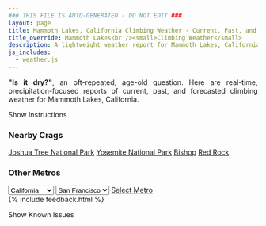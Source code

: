 ```yaml
---
### THIS FILE IS AUTO-GENERATED - DO NOT EDIT ###
layout: page
title: Mammoth Lakes, California Climbing Weather - Current, Past, and Forecasted
title_override: Mammoth Lakes<br /><small>Climbing Weather</small>
description: A lightweight weather report for Mammoth Lakes, California. Optimized for slow internet connections.
js_includes:
  - weather.js
---
```


<section class="measure center lh-copy f5-ns f6 ph2 mv4" style="text-align: justify;">
<strong>"Is it dry?"</strong>, an oft-repeated, age-old question. Here are real-time,
precipitation-focused reports of current, past, and forecasted climbing weather for Mammoth Lakes, California.
</section>

<p id="settings-toggle" class="mw5 b center tc hover-light-red black-70 pointer">Show Instructions</p>
<section id="settings" class="overflow-hidden" style="display:none;">
    <div class="mv2 ph2 center">
        <div class="fn f6 tc pv2">
            <p class="measure lh-copy center"><strong>Show/hide hourly forecasts</strong> by clicking the desired day.</p>
            <hr class="mw5 p0 mv2 o-60 b0 bt b--light-red light-red bg-light-red">
            <p class="measure lh-copy center"><strong>Current and Past conditions</strong> are measured by the nearest weather station. <strong>Forecast conditions</strong> are calculated and polled separately.</p>
            <hr class="mw5 p0 mv2 o-60 b0 bt b--light-red light-red bg-light-red">
            <p class="measure lh-copy center"><strong>Having issues?</strong> Try <a id="clear-cache" class="no-underline relative fancy-link light-red hover-light-red" href="#">clearing the local cache</a>.</p>
            <hr class="mw5 p0 mv2 o-60 b0 bt b--light-red light-red bg-light-red">
            <p class="measure lh-copy center">Weather data sourced from <a class="no-underline fancy-link relative light-red" target="_blank" href="https://www.weather.gov/documentation/services-web-api">weather.gov</a>.</p>
        </div>
    </div>
</section>
<section id="weather" data-crag="mammoth-lakes-california" class="mv4-ns mv3 ph2 center"></section>
<section id="nearby" class="tc lh-copy">
  <h3>Nearby Crags</h3>
<a class="nowrap no-underline fancy-link relative light-red mh3" href="/crags/joshua-tree-national-park-california-weather.html">Joshua Tree National Park</a>
<a class="nowrap no-underline fancy-link relative light-red mh3" href="/crags/yosemite-national-park-california-weather.html">Yosemite National Park</a>
<a class="nowrap no-underline fancy-link relative light-red mh3" href="/crags/bishop-california-weather.html">Bishop</a>
<a class="nowrap no-underline fancy-link relative light-red mh3" href="/crags/red-rock-nevada-weather.html">Red Rock</a>
</section>
<section id="nearby" class="tc lh-copy">
  <h3>Other Metros</h3>
  <select class="ma1 bg-near-white pa2" id="stateSel">
    <option value="Texas">Texas</option>
    <option value="Washington">Washington</option>
    <option value="Colorado">Colorado</option>
    <option value="Tennessee">Tennessee</option>
    <option value="Utah">Utah</option>
    <option value="California" selected>California</option>
  </select>
  <select class="ma1 bg-near-white pa2" id="citySel">
    <option value="San Francisco" selected>San Francisco</option>
    <option value="Los Angeles">Los Angeles</option>
  </select>
  <a id="selectMetro" class="f6 link dim ph3 pv2 ma1 dib white bg-light-red" href="/crags/san-francisco-california-weather.html">Select Metro</a>
  <script>
    var states = [];
    states["Texas"] = "Austin"
    states["Washington"] = "Seattle"
    states["Colorado"] = "Denver"
    states["Tennessee"] = "Nashville"
    states["Utah"] = "Salt Lake City"
    states["California"] = "San Francisco|Los Angeles"
  </script>
</section>
{% include feedback.html %}
<p id="issues-toggle" class="mw5 b center tc hover-light-red black-70 pointer">Show Known Issues</p>
<section id="issues" class="overflow-hidden tc f6">
</section>

<script>
  var weekly_REV_58_16 = {"units":"us","forecastGenerator":"BaselineForecastGenerator","generatedAt":"2024-07-05T08:33:16+00:00","updateTime":"2024-07-05T07:46:19+00:00","validTimes":"2024-07-05T01:00:00+00:00/P8D","elevation":{"unitCode":"wmoUnit:m","value":2784.9576},"periods":[{"number":1,"name":"Overnight","startTime":"2024-07-05T01:00:00-07:00","endTime":"2024-07-05T06:00:00-07:00","isDaytime":false,"temperature":54,"temperatureUnit":"F","temperatureTrend":"","probabilityOfPrecipitation":{"unitCode":"wmoUnit:percent","value":null},"windSpeed":"0 to 5 mph","windDirection":"E","icon":"/icons/land/night/skc?size=medium","shortForecast":"Clear","detailedForecast":"Clear, with a low around 54. East wind 0 to 5 mph."},{"number":2,"name":"Friday","startTime":"2024-07-05T06:00:00-07:00","endTime":"2024-07-05T18:00:00-07:00","isDaytime":true,"temperature":80,"temperatureUnit":"F","temperatureTrend":"","probabilityOfPrecipitation":{"unitCode":"wmoUnit:percent","value":null},"windSpeed":"5 to 10 mph","windDirection":"NE","icon":"/icons/land/day/skc?size=medium","shortForecast":"Sunny","detailedForecast":"Sunny, with a high near 80. Northeast wind 5 to 10 mph, with gusts as high as 25 mph."},{"number":3,"name":"Friday Night","startTime":"2024-07-05T18:00:00-07:00","endTime":"2024-07-06T06:00:00-07:00","isDaytime":false,"temperature":56,"temperatureUnit":"F","temperatureTrend":"","probabilityOfPrecipitation":{"unitCode":"wmoUnit:percent","value":null},"windSpeed":"5 to 10 mph","windDirection":"N","icon":"/icons/land/night/skc?size=medium","shortForecast":"Clear","detailedForecast":"Clear, with a low around 56. North wind 5 to 10 mph, with gusts as high as 25 mph."},{"number":4,"name":"Saturday","startTime":"2024-07-06T06:00:00-07:00","endTime":"2024-07-06T18:00:00-07:00","isDaytime":true,"temperature":82,"temperatureUnit":"F","temperatureTrend":"","probabilityOfPrecipitation":{"unitCode":"wmoUnit:percent","value":null},"windSpeed":"5 to 15 mph","windDirection":"N","icon":"/icons/land/day/skc?size=medium","shortForecast":"Sunny","detailedForecast":"Sunny, with a high near 82. North wind 5 to 15 mph, with gusts as high as 30 mph."},{"number":5,"name":"Saturday Night","startTime":"2024-07-06T18:00:00-07:00","endTime":"2024-07-07T06:00:00-07:00","isDaytime":false,"temperature":57,"temperatureUnit":"F","temperatureTrend":"","probabilityOfPrecipitation":{"unitCode":"wmoUnit:percent","value":null},"windSpeed":"5 to 15 mph","windDirection":"W","icon":"/icons/land/night/skc?size=medium","shortForecast":"Clear","detailedForecast":"Clear, with a low around 57. West wind 5 to 15 mph, with gusts as high as 30 mph."},{"number":6,"name":"Sunday","startTime":"2024-07-07T06:00:00-07:00","endTime":"2024-07-07T18:00:00-07:00","isDaytime":true,"temperature":82,"temperatureUnit":"F","temperatureTrend":"","probabilityOfPrecipitation":{"unitCode":"wmoUnit:percent","value":null},"windSpeed":"5 to 15 mph","windDirection":"W","icon":"/icons/land/day/few?size=medium","shortForecast":"Sunny","detailedForecast":"Sunny, with a high near 82. West wind 5 to 15 mph, with gusts as high as 30 mph."},{"number":7,"name":"Sunday Night","startTime":"2024-07-07T18:00:00-07:00","endTime":"2024-07-08T06:00:00-07:00","isDaytime":false,"temperature":57,"temperatureUnit":"F","temperatureTrend":"","probabilityOfPrecipitation":{"unitCode":"wmoUnit:percent","value":null},"windSpeed":"5 to 15 mph","windDirection":"SW","icon":"/icons/land/night/few?size=medium","shortForecast":"Mostly Clear","detailedForecast":"Mostly clear, with a low around 57."},{"number":8,"name":"Monday","startTime":"2024-07-08T06:00:00-07:00","endTime":"2024-07-08T18:00:00-07:00","isDaytime":true,"temperature":81,"temperatureUnit":"F","temperatureTrend":"","probabilityOfPrecipitation":{"unitCode":"wmoUnit:percent","value":null},"windSpeed":"5 to 15 mph","windDirection":"SW","icon":"/icons/land/day/few?size=medium","shortForecast":"Sunny","detailedForecast":"Sunny, with a high near 81."},{"number":9,"name":"Monday Night","startTime":"2024-07-08T18:00:00-07:00","endTime":"2024-07-09T06:00:00-07:00","isDaytime":false,"temperature":55,"temperatureUnit":"F","temperatureTrend":"","probabilityOfPrecipitation":{"unitCode":"wmoUnit:percent","value":null},"windSpeed":"5 to 15 mph","windDirection":"SW","icon":"/icons/land/night/few?size=medium","shortForecast":"Mostly Clear","detailedForecast":"Mostly clear, with a low around 55."},{"number":10,"name":"Tuesday","startTime":"2024-07-09T06:00:00-07:00","endTime":"2024-07-09T18:00:00-07:00","isDaytime":true,"temperature":81,"temperatureUnit":"F","temperatureTrend":"","probabilityOfPrecipitation":{"unitCode":"wmoUnit:percent","value":null},"windSpeed":"5 to 20 mph","windDirection":"SW","icon":"/icons/land/day/few?size=medium","shortForecast":"Sunny","detailedForecast":"Sunny, with a high near 81."},{"number":11,"name":"Tuesday Night","startTime":"2024-07-09T18:00:00-07:00","endTime":"2024-07-10T06:00:00-07:00","isDaytime":false,"temperature":55,"temperatureUnit":"F","temperatureTrend":"","probabilityOfPrecipitation":{"unitCode":"wmoUnit:percent","value":null},"windSpeed":"5 to 20 mph","windDirection":"SW","icon":"/icons/land/night/few?size=medium","shortForecast":"Mostly Clear","detailedForecast":"Mostly clear, with a low around 55."},{"number":12,"name":"Wednesday","startTime":"2024-07-10T06:00:00-07:00","endTime":"2024-07-10T18:00:00-07:00","isDaytime":true,"temperature":79,"temperatureUnit":"F","temperatureTrend":"","probabilityOfPrecipitation":{"unitCode":"wmoUnit:percent","value":null},"windSpeed":"5 to 20 mph","windDirection":"SW","icon":"/icons/land/day/few?size=medium","shortForecast":"Sunny","detailedForecast":"Sunny, with a high near 79."},{"number":13,"name":"Wednesday Night","startTime":"2024-07-10T18:00:00-07:00","endTime":"2024-07-11T06:00:00-07:00","isDaytime":false,"temperature":55,"temperatureUnit":"F","temperatureTrend":"","probabilityOfPrecipitation":{"unitCode":"wmoUnit:percent","value":null},"windSpeed":"5 to 20 mph","windDirection":"SW","icon":"/icons/land/night/few?size=medium","shortForecast":"Mostly Clear","detailedForecast":"Mostly clear, with a low around 55."},{"number":14,"name":"Thursday","startTime":"2024-07-11T06:00:00-07:00","endTime":"2024-07-11T18:00:00-07:00","isDaytime":true,"temperature":78,"temperatureUnit":"F","temperatureTrend":"","probabilityOfPrecipitation":{"unitCode":"wmoUnit:percent","value":null},"windSpeed":"5 to 15 mph","windDirection":"SW","icon":"/icons/land/day/few?size=medium","shortForecast":"Sunny","detailedForecast":"Sunny, with a high near 78."}]}
  var hourly_REV_58_16 = {"@context":["https://geojson.org/geojson-ld/geojson-context.jsonld",{"@version":"1.1","wx":"https://api.weather.gov/ontology#","geo":"http://www.opengis.net/ont/geosparql#","unit":"http://codes.wmo.int/common/unit/","@vocab":"https://api.weather.gov/ontology#"}],"type":"Feature","geometry":{"type":"Polygon","coordinates":[[[-119.0069189,37.6206731],[-119.00196650000001,37.5987474],[-118.974292,37.6026679],[-118.9792389,37.6245941],[-119.0069189,37.6206731]]]},"properties":{"units":"us","forecastGenerator":"HourlyForecastGenerator","generatedAt":"2024-07-05T08:33:17+00:00","updateTime":"2024-07-05T07:46:19+00:00","validTimes":"2024-07-05T01:00:00+00:00/P8D","elevation":{"unitCode":"wmoUnit:m","value":2784.9576},"periods":[{"number":1,"name":"","startTime":"2024-07-05T01:00:00-07:00","endTime":"2024-07-05T02:00:00-07:00","isDaytime":false,"temperature":60,"temperatureUnit":"F","temperatureTrend":"","probabilityOfPrecipitation":{"unitCode":"wmoUnit:percent","value":0},"dewpoint":{"unitCode":"wmoUnit:degC","value":1.1111111111111112},"relativeHumidity":{"unitCode":"wmoUnit:percent","value":38},"windSpeed":"0 mph","windDirection":"","icon":"/icons/land/night/skc?size=small","shortForecast":"Clear","detailedForecast":""},{"number":2,"name":"","startTime":"2024-07-05T02:00:00-07:00","endTime":"2024-07-05T03:00:00-07:00","isDaytime":false,"temperature":58,"temperatureUnit":"F","temperatureTrend":"","probabilityOfPrecipitation":{"unitCode":"wmoUnit:percent","value":0},"dewpoint":{"unitCode":"wmoUnit:degC","value":-0.5555555555555556},"relativeHumidity":{"unitCode":"wmoUnit:percent","value":35},"windSpeed":"5 mph","windDirection":"NE","icon":"/icons/land/night/skc?size=small","shortForecast":"Clear","detailedForecast":""},{"number":3,"name":"","startTime":"2024-07-05T03:00:00-07:00","endTime":"2024-07-05T04:00:00-07:00","isDaytime":false,"temperature":57,"temperatureUnit":"F","temperatureTrend":"","probabilityOfPrecipitation":{"unitCode":"wmoUnit:percent","value":0},"dewpoint":{"unitCode":"wmoUnit:degC","value":-1.6666666666666667},"relativeHumidity":{"unitCode":"wmoUnit:percent","value":34},"windSpeed":"5 mph","windDirection":"E","icon":"/icons/land/night/skc?size=small","shortForecast":"Clear","detailedForecast":""},{"number":4,"name":"","startTime":"2024-07-05T04:00:00-07:00","endTime":"2024-07-05T05:00:00-07:00","isDaytime":false,"temperature":57,"temperatureUnit":"F","temperatureTrend":"","probabilityOfPrecipitation":{"unitCode":"wmoUnit:percent","value":0},"dewpoint":{"unitCode":"wmoUnit:degC","value":-2.7777777777777777},"relativeHumidity":{"unitCode":"wmoUnit:percent","value":31},"windSpeed":"5 mph","windDirection":"E","icon":"/icons/land/night/skc?size=small","shortForecast":"Clear","detailedForecast":""},{"number":5,"name":"","startTime":"2024-07-05T05:00:00-07:00","endTime":"2024-07-05T06:00:00-07:00","isDaytime":false,"temperature":55,"temperatureUnit":"F","temperatureTrend":"","probabilityOfPrecipitation":{"unitCode":"wmoUnit:percent","value":0},"dewpoint":{"unitCode":"wmoUnit:degC","value":-6.111111111111111},"relativeHumidity":{"unitCode":"wmoUnit:percent","value":26},"windSpeed":"5 mph","windDirection":"E","icon":"/icons/land/night/skc?size=small","shortForecast":"Clear","detailedForecast":""},{"number":6,"name":"","startTime":"2024-07-05T06:00:00-07:00","endTime":"2024-07-05T07:00:00-07:00","isDaytime":true,"temperature":57,"temperatureUnit":"F","temperatureTrend":"","probabilityOfPrecipitation":{"unitCode":"wmoUnit:percent","value":0},"dewpoint":{"unitCode":"wmoUnit:degC","value":-5.555555555555555},"relativeHumidity":{"unitCode":"wmoUnit:percent","value":25},"windSpeed":"5 mph","windDirection":"E","icon":"/icons/land/day/skc?size=small","shortForecast":"Sunny","detailedForecast":""},{"number":7,"name":"","startTime":"2024-07-05T07:00:00-07:00","endTime":"2024-07-05T08:00:00-07:00","isDaytime":true,"temperature":60,"temperatureUnit":"F","temperatureTrend":"","probabilityOfPrecipitation":{"unitCode":"wmoUnit:percent","value":0},"dewpoint":{"unitCode":"wmoUnit:degC","value":-6.111111111111111},"relativeHumidity":{"unitCode":"wmoUnit:percent","value":22},"windSpeed":"5 mph","windDirection":"E","icon":"/icons/land/day/skc?size=small","shortForecast":"Sunny","detailedForecast":""},{"number":8,"name":"","startTime":"2024-07-05T08:00:00-07:00","endTime":"2024-07-05T09:00:00-07:00","isDaytime":true,"temperature":63,"temperatureUnit":"F","temperatureTrend":"","probabilityOfPrecipitation":{"unitCode":"wmoUnit:percent","value":0},"dewpoint":{"unitCode":"wmoUnit:degC","value":-6.666666666666667},"relativeHumidity":{"unitCode":"wmoUnit:percent","value":19},"windSpeed":"5 mph","windDirection":"NE","icon":"/icons/land/day/skc?size=small","shortForecast":"Sunny","detailedForecast":""},{"number":9,"name":"","startTime":"2024-07-05T09:00:00-07:00","endTime":"2024-07-05T10:00:00-07:00","isDaytime":true,"temperature":69,"temperatureUnit":"F","temperatureTrend":"","probabilityOfPrecipitation":{"unitCode":"wmoUnit:percent","value":0},"dewpoint":{"unitCode":"wmoUnit:degC","value":-5.555555555555555},"relativeHumidity":{"unitCode":"wmoUnit:percent","value":17},"windSpeed":"5 mph","windDirection":"NE","icon":"/icons/land/day/skc?size=small","shortForecast":"Sunny","detailedForecast":""},{"number":10,"name":"","startTime":"2024-07-05T10:00:00-07:00","endTime":"2024-07-05T11:00:00-07:00","isDaytime":true,"temperature":71,"temperatureUnit":"F","temperatureTrend":"","probabilityOfPrecipitation":{"unitCode":"wmoUnit:percent","value":0},"dewpoint":{"unitCode":"wmoUnit:degC","value":-4.444444444444445},"relativeHumidity":{"unitCode":"wmoUnit:percent","value":17},"windSpeed":"5 mph","windDirection":"NE","icon":"/icons/land/day/skc?size=small","shortForecast":"Sunny","detailedForecast":""},{"number":11,"name":"","startTime":"2024-07-05T11:00:00-07:00","endTime":"2024-07-05T12:00:00-07:00","isDaytime":true,"temperature":74,"temperatureUnit":"F","temperatureTrend":"","probabilityOfPrecipitation":{"unitCode":"wmoUnit:percent","value":0},"dewpoint":{"unitCode":"wmoUnit:degC","value":-5},"relativeHumidity":{"unitCode":"wmoUnit:percent","value":15},"windSpeed":"5 mph","windDirection":"NE","icon":"/icons/land/day/skc?size=small","shortForecast":"Sunny","detailedForecast":""},{"number":12,"name":"","startTime":"2024-07-05T12:00:00-07:00","endTime":"2024-07-05T13:00:00-07:00","isDaytime":true,"temperature":78,"temperatureUnit":"F","temperatureTrend":"","probabilityOfPrecipitation":{"unitCode":"wmoUnit:percent","value":0},"dewpoint":{"unitCode":"wmoUnit:degC","value":-3.888888888888889},"relativeHumidity":{"unitCode":"wmoUnit:percent","value":14},"windSpeed":"5 mph","windDirection":"NE","icon":"/icons/land/day/skc?size=small","shortForecast":"Sunny","detailedForecast":""},{"number":13,"name":"","startTime":"2024-07-05T13:00:00-07:00","endTime":"2024-07-05T14:00:00-07:00","isDaytime":true,"temperature":78,"temperatureUnit":"F","temperatureTrend":"","probabilityOfPrecipitation":{"unitCode":"wmoUnit:percent","value":0},"dewpoint":{"unitCode":"wmoUnit:degC","value":-3.888888888888889},"relativeHumidity":{"unitCode":"wmoUnit:percent","value":14},"windSpeed":"5 mph","windDirection":"NE","icon":"/icons/land/day/skc?size=small","shortForecast":"Sunny","detailedForecast":""},{"number":14,"name":"","startTime":"2024-07-05T14:00:00-07:00","endTime":"2024-07-05T15:00:00-07:00","isDaytime":true,"temperature":79,"temperatureUnit":"F","temperatureTrend":"","probabilityOfPrecipitation":{"unitCode":"wmoUnit:percent","value":0},"dewpoint":{"unitCode":"wmoUnit:degC","value":-2.7777777777777777},"relativeHumidity":{"unitCode":"wmoUnit:percent","value":15},"windSpeed":"10 mph","windDirection":"W","icon":"/icons/land/day/few?size=small","shortForecast":"Sunny","detailedForecast":""},{"number":15,"name":"","startTime":"2024-07-05T15:00:00-07:00","endTime":"2024-07-05T16:00:00-07:00","isDaytime":true,"temperature":80,"temperatureUnit":"F","temperatureTrend":"","probabilityOfPrecipitation":{"unitCode":"wmoUnit:percent","value":0},"dewpoint":{"unitCode":"wmoUnit:degC","value":-2.2222222222222223},"relativeHumidity":{"unitCode":"wmoUnit:percent","value":15},"windSpeed":"10 mph","windDirection":"W","icon":"/icons/land/day/few?size=small","shortForecast":"Sunny","detailedForecast":""},{"number":16,"name":"","startTime":"2024-07-05T16:00:00-07:00","endTime":"2024-07-05T17:00:00-07:00","isDaytime":true,"temperature":79,"temperatureUnit":"F","temperatureTrend":"","probabilityOfPrecipitation":{"unitCode":"wmoUnit:percent","value":0},"dewpoint":{"unitCode":"wmoUnit:degC","value":0},"relativeHumidity":{"unitCode":"wmoUnit:percent","value":18},"windSpeed":"10 mph","windDirection":"W","icon":"/icons/land/day/few?size=small","shortForecast":"Sunny","detailedForecast":""},{"number":17,"name":"","startTime":"2024-07-05T17:00:00-07:00","endTime":"2024-07-05T18:00:00-07:00","isDaytime":true,"temperature":77,"temperatureUnit":"F","temperatureTrend":"","probabilityOfPrecipitation":{"unitCode":"wmoUnit:percent","value":0},"dewpoint":{"unitCode":"wmoUnit:degC","value":2.2222222222222223},"relativeHumidity":{"unitCode":"wmoUnit:percent","value":23},"windSpeed":"10 mph","windDirection":"W","icon":"/icons/land/day/few?size=small","shortForecast":"Sunny","detailedForecast":""},{"number":18,"name":"","startTime":"2024-07-05T18:00:00-07:00","endTime":"2024-07-05T19:00:00-07:00","isDaytime":false,"temperature":76,"temperatureUnit":"F","temperatureTrend":"","probabilityOfPrecipitation":{"unitCode":"wmoUnit:percent","value":0},"dewpoint":{"unitCode":"wmoUnit:degC","value":4.444444444444445},"relativeHumidity":{"unitCode":"wmoUnit:percent","value":27},"windSpeed":"10 mph","windDirection":"W","icon":"/icons/land/night/few?size=small","shortForecast":"Mostly Clear","detailedForecast":""},{"number":19,"name":"","startTime":"2024-07-05T19:00:00-07:00","endTime":"2024-07-05T20:00:00-07:00","isDaytime":false,"temperature":73,"temperatureUnit":"F","temperatureTrend":"","probabilityOfPrecipitation":{"unitCode":"wmoUnit:percent","value":0},"dewpoint":{"unitCode":"wmoUnit:degC","value":4.444444444444445},"relativeHumidity":{"unitCode":"wmoUnit:percent","value":30},"windSpeed":"10 mph","windDirection":"W","icon":"/icons/land/night/few?size=small","shortForecast":"Mostly Clear","detailedForecast":""},{"number":20,"name":"","startTime":"2024-07-05T20:00:00-07:00","endTime":"2024-07-05T21:00:00-07:00","isDaytime":false,"temperature":69,"temperatureUnit":"F","temperatureTrend":"","probabilityOfPrecipitation":{"unitCode":"wmoUnit:percent","value":0},"dewpoint":{"unitCode":"wmoUnit:degC","value":4.444444444444445},"relativeHumidity":{"unitCode":"wmoUnit:percent","value":35},"windSpeed":"10 mph","windDirection":"SW","icon":"/icons/land/night/skc?size=small","shortForecast":"Clear","detailedForecast":""},{"number":21,"name":"","startTime":"2024-07-05T21:00:00-07:00","endTime":"2024-07-05T22:00:00-07:00","isDaytime":false,"temperature":65,"temperatureUnit":"F","temperatureTrend":"","probabilityOfPrecipitation":{"unitCode":"wmoUnit:percent","value":0},"dewpoint":{"unitCode":"wmoUnit:degC","value":2.7777777777777777},"relativeHumidity":{"unitCode":"wmoUnit:percent","value":35},"windSpeed":"10 mph","windDirection":"SW","icon":"/icons/land/night/skc?size=small","shortForecast":"Clear","detailedForecast":""},{"number":22,"name":"","startTime":"2024-07-05T22:00:00-07:00","endTime":"2024-07-05T23:00:00-07:00","isDaytime":false,"temperature":64,"temperatureUnit":"F","temperatureTrend":"","probabilityOfPrecipitation":{"unitCode":"wmoUnit:percent","value":0},"dewpoint":{"unitCode":"wmoUnit:degC","value":2.2222222222222223},"relativeHumidity":{"unitCode":"wmoUnit:percent","value":35},"windSpeed":"10 mph","windDirection":"SW","icon":"/icons/land/night/skc?size=small","shortForecast":"Clear","detailedForecast":""},{"number":23,"name":"","startTime":"2024-07-05T23:00:00-07:00","endTime":"2024-07-06T00:00:00-07:00","isDaytime":false,"temperature":62,"temperatureUnit":"F","temperatureTrend":"","probabilityOfPrecipitation":{"unitCode":"wmoUnit:percent","value":0},"dewpoint":{"unitCode":"wmoUnit:degC","value":-1.1111111111111112},"relativeHumidity":{"unitCode":"wmoUnit:percent","value":30},"windSpeed":"5 mph","windDirection":"N","icon":"/icons/land/night/skc?size=small","shortForecast":"Clear","detailedForecast":""},{"number":24,"name":"","startTime":"2024-07-06T00:00:00-07:00","endTime":"2024-07-06T01:00:00-07:00","isDaytime":false,"temperature":62,"temperatureUnit":"F","temperatureTrend":"","probabilityOfPrecipitation":{"unitCode":"wmoUnit:percent","value":0},"dewpoint":{"unitCode":"wmoUnit:degC","value":-3.888888888888889},"relativeHumidity":{"unitCode":"wmoUnit:percent","value":24},"windSpeed":"5 mph","windDirection":"N","icon":"/icons/land/night/skc?size=small","shortForecast":"Clear","detailedForecast":""},{"number":25,"name":"","startTime":"2024-07-06T01:00:00-07:00","endTime":"2024-07-06T02:00:00-07:00","isDaytime":false,"temperature":61,"temperatureUnit":"F","temperatureTrend":"","probabilityOfPrecipitation":{"unitCode":"wmoUnit:percent","value":0},"dewpoint":{"unitCode":"wmoUnit:degC","value":-5},"relativeHumidity":{"unitCode":"wmoUnit:percent","value":23},"windSpeed":"5 mph","windDirection":"N","icon":"/icons/land/night/skc?size=small","shortForecast":"Clear","detailedForecast":""},{"number":26,"name":"","startTime":"2024-07-06T02:00:00-07:00","endTime":"2024-07-06T03:00:00-07:00","isDaytime":false,"temperature":59,"temperatureUnit":"F","temperatureTrend":"","probabilityOfPrecipitation":{"unitCode":"wmoUnit:percent","value":0},"dewpoint":{"unitCode":"wmoUnit:degC","value":-6.111111111111111},"relativeHumidity":{"unitCode":"wmoUnit:percent","value":23},"windSpeed":"5 mph","windDirection":"NE","icon":"/icons/land/night/skc?size=small","shortForecast":"Clear","detailedForecast":""},{"number":27,"name":"","startTime":"2024-07-06T03:00:00-07:00","endTime":"2024-07-06T04:00:00-07:00","isDaytime":false,"temperature":58,"temperatureUnit":"F","temperatureTrend":"","probabilityOfPrecipitation":{"unitCode":"wmoUnit:percent","value":0},"dewpoint":{"unitCode":"wmoUnit:degC","value":-8.333333333333334},"relativeHumidity":{"unitCode":"wmoUnit:percent","value":20},"windSpeed":"5 mph","windDirection":"NE","icon":"/icons/land/night/skc?size=small","shortForecast":"Clear","detailedForecast":""},{"number":28,"name":"","startTime":"2024-07-06T04:00:00-07:00","endTime":"2024-07-06T05:00:00-07:00","isDaytime":false,"temperature":58,"temperatureUnit":"F","temperatureTrend":"","probabilityOfPrecipitation":{"unitCode":"wmoUnit:percent","value":0},"dewpoint":{"unitCode":"wmoUnit:degC","value":-8.333333333333334},"relativeHumidity":{"unitCode":"wmoUnit:percent","value":20},"windSpeed":"5 mph","windDirection":"NE","icon":"/icons/land/night/skc?size=small","shortForecast":"Clear","detailedForecast":""},{"number":29,"name":"","startTime":"2024-07-06T05:00:00-07:00","endTime":"2024-07-06T06:00:00-07:00","isDaytime":false,"temperature":57,"temperatureUnit":"F","temperatureTrend":"","probabilityOfPrecipitation":{"unitCode":"wmoUnit:percent","value":0},"dewpoint":{"unitCode":"wmoUnit:degC","value":-10},"relativeHumidity":{"unitCode":"wmoUnit:percent","value":18},"windSpeed":"5 mph","windDirection":"E","icon":"/icons/land/night/skc?size=small","shortForecast":"Clear","detailedForecast":""},{"number":30,"name":"","startTime":"2024-07-06T06:00:00-07:00","endTime":"2024-07-06T07:00:00-07:00","isDaytime":true,"temperature":58,"temperatureUnit":"F","temperatureTrend":"","probabilityOfPrecipitation":{"unitCode":"wmoUnit:percent","value":0},"dewpoint":{"unitCode":"wmoUnit:degC","value":-9.444444444444445},"relativeHumidity":{"unitCode":"wmoUnit:percent","value":18},"windSpeed":"5 mph","windDirection":"E","icon":"/icons/land/day/skc?size=small","shortForecast":"Sunny","detailedForecast":""},{"number":31,"name":"","startTime":"2024-07-06T07:00:00-07:00","endTime":"2024-07-06T08:00:00-07:00","isDaytime":true,"temperature":61,"temperatureUnit":"F","temperatureTrend":"","probabilityOfPrecipitation":{"unitCode":"wmoUnit:percent","value":0},"dewpoint":{"unitCode":"wmoUnit:degC","value":-8.88888888888889},"relativeHumidity":{"unitCode":"wmoUnit:percent","value":17},"windSpeed":"5 mph","windDirection":"E","icon":"/icons/land/day/skc?size=small","shortForecast":"Sunny","detailedForecast":""},{"number":32,"name":"","startTime":"2024-07-06T08:00:00-07:00","endTime":"2024-07-06T09:00:00-07:00","isDaytime":true,"temperature":64,"temperatureUnit":"F","temperatureTrend":"","probabilityOfPrecipitation":{"unitCode":"wmoUnit:percent","value":0},"dewpoint":{"unitCode":"wmoUnit:degC","value":-7.777777777777778},"relativeHumidity":{"unitCode":"wmoUnit:percent","value":17},"windSpeed":"5 mph","windDirection":"NE","icon":"/icons/land/day/skc?size=small","shortForecast":"Sunny","detailedForecast":""},{"number":33,"name":"","startTime":"2024-07-06T09:00:00-07:00","endTime":"2024-07-06T10:00:00-07:00","isDaytime":true,"temperature":70,"temperatureUnit":"F","temperatureTrend":"","probabilityOfPrecipitation":{"unitCode":"wmoUnit:percent","value":0},"dewpoint":{"unitCode":"wmoUnit:degC","value":-6.666666666666667},"relativeHumidity":{"unitCode":"wmoUnit:percent","value":15},"windSpeed":"5 mph","windDirection":"NE","icon":"/icons/land/day/skc?size=small","shortForecast":"Sunny","detailedForecast":""},{"number":34,"name":"","startTime":"2024-07-06T10:00:00-07:00","endTime":"2024-07-06T11:00:00-07:00","isDaytime":true,"temperature":73,"temperatureUnit":"F","temperatureTrend":"","probabilityOfPrecipitation":{"unitCode":"wmoUnit:percent","value":0},"dewpoint":{"unitCode":"wmoUnit:degC","value":-6.111111111111111},"relativeHumidity":{"unitCode":"wmoUnit:percent","value":14},"windSpeed":"5 mph","windDirection":"NE","icon":"/icons/land/day/skc?size=small","shortForecast":"Sunny","detailedForecast":""},{"number":35,"name":"","startTime":"2024-07-06T11:00:00-07:00","endTime":"2024-07-06T12:00:00-07:00","isDaytime":true,"temperature":77,"temperatureUnit":"F","temperatureTrend":"","probabilityOfPrecipitation":{"unitCode":"wmoUnit:percent","value":0},"dewpoint":{"unitCode":"wmoUnit:degC","value":-6.111111111111111},"relativeHumidity":{"unitCode":"wmoUnit:percent","value":12},"windSpeed":"5 mph","windDirection":"NE","icon":"/icons/land/day/skc?size=small","shortForecast":"Sunny","detailedForecast":""},{"number":36,"name":"","startTime":"2024-07-06T12:00:00-07:00","endTime":"2024-07-06T13:00:00-07:00","isDaytime":true,"temperature":80,"temperatureUnit":"F","temperatureTrend":"","probabilityOfPrecipitation":{"unitCode":"wmoUnit:percent","value":0},"dewpoint":{"unitCode":"wmoUnit:degC","value":-6.111111111111111},"relativeHumidity":{"unitCode":"wmoUnit:percent","value":11},"windSpeed":"5 mph","windDirection":"NE","icon":"/icons/land/day/skc?size=small","shortForecast":"Sunny","detailedForecast":""},{"number":37,"name":"","startTime":"2024-07-06T13:00:00-07:00","endTime":"2024-07-06T14:00:00-07:00","isDaytime":true,"temperature":81,"temperatureUnit":"F","temperatureTrend":"","probabilityOfPrecipitation":{"unitCode":"wmoUnit:percent","value":0},"dewpoint":{"unitCode":"wmoUnit:degC","value":-4.444444444444445},"relativeHumidity":{"unitCode":"wmoUnit:percent","value":12},"windSpeed":"5 mph","windDirection":"NE","icon":"/icons/land/day/skc?size=small","shortForecast":"Sunny","detailedForecast":""},{"number":38,"name":"","startTime":"2024-07-06T14:00:00-07:00","endTime":"2024-07-06T15:00:00-07:00","isDaytime":true,"temperature":82,"temperatureUnit":"F","temperatureTrend":"","probabilityOfPrecipitation":{"unitCode":"wmoUnit:percent","value":0},"dewpoint":{"unitCode":"wmoUnit:degC","value":-3.3333333333333335},"relativeHumidity":{"unitCode":"wmoUnit:percent","value":13},"windSpeed":"10 mph","windDirection":"W","icon":"/icons/land/day/skc?size=small","shortForecast":"Sunny","detailedForecast":""},{"number":39,"name":"","startTime":"2024-07-06T15:00:00-07:00","endTime":"2024-07-06T16:00:00-07:00","isDaytime":true,"temperature":82,"temperatureUnit":"F","temperatureTrend":"","probabilityOfPrecipitation":{"unitCode":"wmoUnit:percent","value":0},"dewpoint":{"unitCode":"wmoUnit:degC","value":-2.2222222222222223},"relativeHumidity":{"unitCode":"wmoUnit:percent","value":14},"windSpeed":"10 mph","windDirection":"W","icon":"/icons/land/day/skc?size=small","shortForecast":"Sunny","detailedForecast":""},{"number":40,"name":"","startTime":"2024-07-06T16:00:00-07:00","endTime":"2024-07-06T17:00:00-07:00","isDaytime":true,"temperature":81,"temperatureUnit":"F","temperatureTrend":"","probabilityOfPrecipitation":{"unitCode":"wmoUnit:percent","value":0},"dewpoint":{"unitCode":"wmoUnit:degC","value":-1.1111111111111112},"relativeHumidity":{"unitCode":"wmoUnit:percent","value":15},"windSpeed":"10 mph","windDirection":"W","icon":"/icons/land/day/skc?size=small","shortForecast":"Sunny","detailedForecast":""},{"number":41,"name":"","startTime":"2024-07-06T17:00:00-07:00","endTime":"2024-07-06T18:00:00-07:00","isDaytime":true,"temperature":79,"temperatureUnit":"F","temperatureTrend":"","probabilityOfPrecipitation":{"unitCode":"wmoUnit:percent","value":0},"dewpoint":{"unitCode":"wmoUnit:degC","value":0},"relativeHumidity":{"unitCode":"wmoUnit:percent","value":18},"windSpeed":"15 mph","windDirection":"W","icon":"/icons/land/day/skc?size=small","shortForecast":"Sunny","detailedForecast":""},{"number":42,"name":"","startTime":"2024-07-06T18:00:00-07:00","endTime":"2024-07-06T19:00:00-07:00","isDaytime":false,"temperature":76,"temperatureUnit":"F","temperatureTrend":"","probabilityOfPrecipitation":{"unitCode":"wmoUnit:percent","value":0},"dewpoint":{"unitCode":"wmoUnit:degC","value":1.6666666666666667},"relativeHumidity":{"unitCode":"wmoUnit:percent","value":22},"windSpeed":"15 mph","windDirection":"W","icon":"/icons/land/night/skc?size=small","shortForecast":"Clear","detailedForecast":""},{"number":43,"name":"","startTime":"2024-07-06T19:00:00-07:00","endTime":"2024-07-06T20:00:00-07:00","isDaytime":false,"temperature":72,"temperatureUnit":"F","temperatureTrend":"","probabilityOfPrecipitation":{"unitCode":"wmoUnit:percent","value":0},"dewpoint":{"unitCode":"wmoUnit:degC","value":2.7777777777777777},"relativeHumidity":{"unitCode":"wmoUnit:percent","value":27},"windSpeed":"15 mph","windDirection":"W","icon":"/icons/land/night/skc?size=small","shortForecast":"Clear","detailedForecast":""},{"number":44,"name":"","startTime":"2024-07-06T20:00:00-07:00","endTime":"2024-07-06T21:00:00-07:00","isDaytime":false,"temperature":69,"temperatureUnit":"F","temperatureTrend":"","probabilityOfPrecipitation":{"unitCode":"wmoUnit:percent","value":0},"dewpoint":{"unitCode":"wmoUnit:degC","value":3.3333333333333335},"relativeHumidity":{"unitCode":"wmoUnit:percent","value":32},"windSpeed":"15 mph","windDirection":"W","icon":"/icons/land/night/few?size=small","shortForecast":"Mostly Clear","detailedForecast":""},{"number":45,"name":"","startTime":"2024-07-06T21:00:00-07:00","endTime":"2024-07-06T22:00:00-07:00","isDaytime":false,"temperature":67,"temperatureUnit":"F","temperatureTrend":"","probabilityOfPrecipitation":{"unitCode":"wmoUnit:percent","value":0},"dewpoint":{"unitCode":"wmoUnit:degC","value":3.3333333333333335},"relativeHumidity":{"unitCode":"wmoUnit:percent","value":35},"windSpeed":"15 mph","windDirection":"W","icon":"/icons/land/night/few?size=small","shortForecast":"Mostly Clear","detailedForecast":""},{"number":46,"name":"","startTime":"2024-07-06T22:00:00-07:00","endTime":"2024-07-06T23:00:00-07:00","isDaytime":false,"temperature":65,"temperatureUnit":"F","temperatureTrend":"","probabilityOfPrecipitation":{"unitCode":"wmoUnit:percent","value":0},"dewpoint":{"unitCode":"wmoUnit:degC","value":3.3333333333333335},"relativeHumidity":{"unitCode":"wmoUnit:percent","value":37},"windSpeed":"15 mph","windDirection":"W","icon":"/icons/land/night/few?size=small","shortForecast":"Mostly Clear","detailedForecast":""},{"number":47,"name":"","startTime":"2024-07-06T23:00:00-07:00","endTime":"2024-07-07T00:00:00-07:00","isDaytime":false,"temperature":64,"temperatureUnit":"F","temperatureTrend":"","probabilityOfPrecipitation":{"unitCode":"wmoUnit:percent","value":0},"dewpoint":{"unitCode":"wmoUnit:degC","value":3.3333333333333335},"relativeHumidity":{"unitCode":"wmoUnit:percent","value":38},"windSpeed":"5 mph","windDirection":"W","icon":"/icons/land/night/skc?size=small","shortForecast":"Clear","detailedForecast":""},{"number":48,"name":"","startTime":"2024-07-07T00:00:00-07:00","endTime":"2024-07-07T01:00:00-07:00","isDaytime":false,"temperature":63,"temperatureUnit":"F","temperatureTrend":"","probabilityOfPrecipitation":{"unitCode":"wmoUnit:percent","value":0},"dewpoint":{"unitCode":"wmoUnit:degC","value":2.7777777777777777},"relativeHumidity":{"unitCode":"wmoUnit:percent","value":39},"windSpeed":"5 mph","windDirection":"W","icon":"/icons/land/night/skc?size=small","shortForecast":"Clear","detailedForecast":""},{"number":49,"name":"","startTime":"2024-07-07T01:00:00-07:00","endTime":"2024-07-07T02:00:00-07:00","isDaytime":false,"temperature":62,"temperatureUnit":"F","temperatureTrend":"","probabilityOfPrecipitation":{"unitCode":"wmoUnit:percent","value":0},"dewpoint":{"unitCode":"wmoUnit:degC","value":2.7777777777777777},"relativeHumidity":{"unitCode":"wmoUnit:percent","value":39},"windSpeed":"5 mph","windDirection":"W","icon":"/icons/land/night/skc?size=small","shortForecast":"Clear","detailedForecast":""},{"number":50,"name":"","startTime":"2024-07-07T02:00:00-07:00","endTime":"2024-07-07T03:00:00-07:00","isDaytime":false,"temperature":61,"temperatureUnit":"F","temperatureTrend":"","probabilityOfPrecipitation":{"unitCode":"wmoUnit:percent","value":0},"dewpoint":{"unitCode":"wmoUnit:degC","value":1.6666666666666667},"relativeHumidity":{"unitCode":"wmoUnit:percent","value":38},"windSpeed":"5 mph","windDirection":"W","icon":"/icons/land/night/skc?size=small","shortForecast":"Clear","detailedForecast":""},{"number":51,"name":"","startTime":"2024-07-07T03:00:00-07:00","endTime":"2024-07-07T04:00:00-07:00","isDaytime":false,"temperature":59,"temperatureUnit":"F","temperatureTrend":"","probabilityOfPrecipitation":{"unitCode":"wmoUnit:percent","value":0},"dewpoint":{"unitCode":"wmoUnit:degC","value":0},"relativeHumidity":{"unitCode":"wmoUnit:percent","value":36},"windSpeed":"5 mph","windDirection":"W","icon":"/icons/land/night/skc?size=small","shortForecast":"Clear","detailedForecast":""},{"number":52,"name":"","startTime":"2024-07-07T04:00:00-07:00","endTime":"2024-07-07T05:00:00-07:00","isDaytime":false,"temperature":58,"temperatureUnit":"F","temperatureTrend":"","probabilityOfPrecipitation":{"unitCode":"wmoUnit:percent","value":0},"dewpoint":{"unitCode":"wmoUnit:degC","value":-1.1111111111111112},"relativeHumidity":{"unitCode":"wmoUnit:percent","value":34},"windSpeed":"5 mph","windDirection":"W","icon":"/icons/land/night/skc?size=small","shortForecast":"Clear","detailedForecast":""},{"number":53,"name":"","startTime":"2024-07-07T05:00:00-07:00","endTime":"2024-07-07T06:00:00-07:00","isDaytime":false,"temperature":58,"temperatureUnit":"F","temperatureTrend":"","probabilityOfPrecipitation":{"unitCode":"wmoUnit:percent","value":0},"dewpoint":{"unitCode":"wmoUnit:degC","value":-2.2222222222222223},"relativeHumidity":{"unitCode":"wmoUnit:percent","value":32},"windSpeed":"5 mph","windDirection":"SW","icon":"/icons/land/night/skc?size=small","shortForecast":"Clear","detailedForecast":""},{"number":54,"name":"","startTime":"2024-07-07T06:00:00-07:00","endTime":"2024-07-07T07:00:00-07:00","isDaytime":true,"temperature":60,"temperatureUnit":"F","temperatureTrend":"","probabilityOfPrecipitation":{"unitCode":"wmoUnit:percent","value":0},"dewpoint":{"unitCode":"wmoUnit:degC","value":-2.2222222222222223},"relativeHumidity":{"unitCode":"wmoUnit:percent","value":30},"windSpeed":"5 mph","windDirection":"SW","icon":"/icons/land/day/skc?size=small","shortForecast":"Sunny","detailedForecast":""},{"number":55,"name":"","startTime":"2024-07-07T07:00:00-07:00","endTime":"2024-07-07T08:00:00-07:00","isDaytime":true,"temperature":62,"temperatureUnit":"F","temperatureTrend":"","probabilityOfPrecipitation":{"unitCode":"wmoUnit:percent","value":0},"dewpoint":{"unitCode":"wmoUnit:degC","value":-1.6666666666666667},"relativeHumidity":{"unitCode":"wmoUnit:percent","value":28},"windSpeed":"5 mph","windDirection":"SW","icon":"/icons/land/day/skc?size=small","shortForecast":"Sunny","detailedForecast":""},{"number":56,"name":"","startTime":"2024-07-07T08:00:00-07:00","endTime":"2024-07-07T09:00:00-07:00","isDaytime":true,"temperature":66,"temperatureUnit":"F","temperatureTrend":"","probabilityOfPrecipitation":{"unitCode":"wmoUnit:percent","value":0},"dewpoint":{"unitCode":"wmoUnit:degC","value":-1.1111111111111112},"relativeHumidity":{"unitCode":"wmoUnit:percent","value":26},"windSpeed":"5 mph","windDirection":"W","icon":"/icons/land/day/skc?size=small","shortForecast":"Sunny","detailedForecast":""},{"number":57,"name":"","startTime":"2024-07-07T09:00:00-07:00","endTime":"2024-07-07T10:00:00-07:00","isDaytime":true,"temperature":70,"temperatureUnit":"F","temperatureTrend":"","probabilityOfPrecipitation":{"unitCode":"wmoUnit:percent","value":0},"dewpoint":{"unitCode":"wmoUnit:degC","value":-1.1111111111111112},"relativeHumidity":{"unitCode":"wmoUnit:percent","value":23},"windSpeed":"5 mph","windDirection":"W","icon":"/icons/land/day/skc?size=small","shortForecast":"Sunny","detailedForecast":""},{"number":58,"name":"","startTime":"2024-07-07T10:00:00-07:00","endTime":"2024-07-07T11:00:00-07:00","isDaytime":true,"temperature":74,"temperatureUnit":"F","temperatureTrend":"","probabilityOfPrecipitation":{"unitCode":"wmoUnit:percent","value":0},"dewpoint":{"unitCode":"wmoUnit:degC","value":-1.1111111111111112},"relativeHumidity":{"unitCode":"wmoUnit:percent","value":20},"windSpeed":"5 mph","windDirection":"W","icon":"/icons/land/day/skc?size=small","shortForecast":"Sunny","detailedForecast":""},{"number":59,"name":"","startTime":"2024-07-07T11:00:00-07:00","endTime":"2024-07-07T12:00:00-07:00","isDaytime":true,"temperature":78,"temperatureUnit":"F","temperatureTrend":"","probabilityOfPrecipitation":{"unitCode":"wmoUnit:percent","value":1},"dewpoint":{"unitCode":"wmoUnit:degC","value":-1.1111111111111112},"relativeHumidity":{"unitCode":"wmoUnit:percent","value":17},"windSpeed":"5 mph","windDirection":"W","icon":"/icons/land/day/skc?size=small","shortForecast":"Sunny","detailedForecast":""},{"number":60,"name":"","startTime":"2024-07-07T12:00:00-07:00","endTime":"2024-07-07T13:00:00-07:00","isDaytime":true,"temperature":80,"temperatureUnit":"F","temperatureTrend":"","probabilityOfPrecipitation":{"unitCode":"wmoUnit:percent","value":1},"dewpoint":{"unitCode":"wmoUnit:degC","value":-1.6666666666666667},"relativeHumidity":{"unitCode":"wmoUnit:percent","value":15},"windSpeed":"5 mph","windDirection":"W","icon":"/icons/land/day/skc?size=small","shortForecast":"Sunny","detailedForecast":""},{"number":61,"name":"","startTime":"2024-07-07T13:00:00-07:00","endTime":"2024-07-07T14:00:00-07:00","isDaytime":true,"temperature":82,"temperatureUnit":"F","temperatureTrend":"","probabilityOfPrecipitation":{"unitCode":"wmoUnit:percent","value":1},"dewpoint":{"unitCode":"wmoUnit:degC","value":-1.6666666666666667},"relativeHumidity":{"unitCode":"wmoUnit:percent","value":15},"windSpeed":"5 mph","windDirection":"W","icon":"/icons/land/day/skc?size=small","shortForecast":"Sunny","detailedForecast":""},{"number":62,"name":"","startTime":"2024-07-07T14:00:00-07:00","endTime":"2024-07-07T15:00:00-07:00","isDaytime":true,"temperature":82,"temperatureUnit":"F","temperatureTrend":"","probabilityOfPrecipitation":{"unitCode":"wmoUnit:percent","value":1},"dewpoint":{"unitCode":"wmoUnit:degC","value":-1.1111111111111112},"relativeHumidity":{"unitCode":"wmoUnit:percent","value":15},"windSpeed":"10 mph","windDirection":"W","icon":"/icons/land/day/few?size=small","shortForecast":"Sunny","detailedForecast":""},{"number":63,"name":"","startTime":"2024-07-07T15:00:00-07:00","endTime":"2024-07-07T16:00:00-07:00","isDaytime":true,"temperature":81,"temperatureUnit":"F","temperatureTrend":"","probabilityOfPrecipitation":{"unitCode":"wmoUnit:percent","value":1},"dewpoint":{"unitCode":"wmoUnit:degC","value":-0.5555555555555556},"relativeHumidity":{"unitCode":"wmoUnit:percent","value":16},"windSpeed":"10 mph","windDirection":"W","icon":"/icons/land/day/few?size=small","shortForecast":"Sunny","detailedForecast":""},{"number":64,"name":"","startTime":"2024-07-07T16:00:00-07:00","endTime":"2024-07-07T17:00:00-07:00","isDaytime":true,"temperature":79,"temperatureUnit":"F","temperatureTrend":"","probabilityOfPrecipitation":{"unitCode":"wmoUnit:percent","value":1},"dewpoint":{"unitCode":"wmoUnit:degC","value":0.5555555555555556},"relativeHumidity":{"unitCode":"wmoUnit:percent","value":18},"windSpeed":"10 mph","windDirection":"W","icon":"/icons/land/day/few?size=small","shortForecast":"Sunny","detailedForecast":""},{"number":65,"name":"","startTime":"2024-07-07T17:00:00-07:00","endTime":"2024-07-07T18:00:00-07:00","isDaytime":true,"temperature":77,"temperatureUnit":"F","temperatureTrend":"","probabilityOfPrecipitation":{"unitCode":"wmoUnit:percent","value":2},"dewpoint":{"unitCode":"wmoUnit:degC","value":1.1111111111111112},"relativeHumidity":{"unitCode":"wmoUnit:percent","value":21},"windSpeed":"15 mph","windDirection":"W","icon":"/icons/land/day/few?size=small","shortForecast":"Sunny","detailedForecast":""},{"number":66,"name":"","startTime":"2024-07-07T18:00:00-07:00","endTime":"2024-07-07T19:00:00-07:00","isDaytime":false,"temperature":74,"temperatureUnit":"F","temperatureTrend":"","probabilityOfPrecipitation":{"unitCode":"wmoUnit:percent","value":2},"dewpoint":{"unitCode":"wmoUnit:degC","value":1.6666666666666667},"relativeHumidity":{"unitCode":"wmoUnit:percent","value":24},"windSpeed":"15 mph","windDirection":"W","icon":"/icons/land/night/few?size=small","shortForecast":"Mostly Clear","detailedForecast":""},{"number":67,"name":"","startTime":"2024-07-07T19:00:00-07:00","endTime":"2024-07-07T20:00:00-07:00","isDaytime":false,"temperature":72,"temperatureUnit":"F","temperatureTrend":"","probabilityOfPrecipitation":{"unitCode":"wmoUnit:percent","value":2},"dewpoint":{"unitCode":"wmoUnit:degC","value":2.2222222222222223},"relativeHumidity":{"unitCode":"wmoUnit:percent","value":27},"windSpeed":"15 mph","windDirection":"W","icon":"/icons/land/night/few?size=small","shortForecast":"Mostly Clear","detailedForecast":""},{"number":68,"name":"","startTime":"2024-07-07T20:00:00-07:00","endTime":"2024-07-07T21:00:00-07:00","isDaytime":false,"temperature":69,"temperatureUnit":"F","temperatureTrend":"","probabilityOfPrecipitation":{"unitCode":"wmoUnit:percent","value":2},"dewpoint":{"unitCode":"wmoUnit:degC","value":1.6666666666666667},"relativeHumidity":{"unitCode":"wmoUnit:percent","value":29},"windSpeed":"15 mph","windDirection":"W","icon":"/icons/land/night/few?size=small","shortForecast":"Mostly Clear","detailedForecast":""},{"number":69,"name":"","startTime":"2024-07-07T21:00:00-07:00","endTime":"2024-07-07T22:00:00-07:00","isDaytime":false,"temperature":67,"temperatureUnit":"F","temperatureTrend":"","probabilityOfPrecipitation":{"unitCode":"wmoUnit:percent","value":2},"dewpoint":{"unitCode":"wmoUnit:degC","value":1.6666666666666667},"relativeHumidity":{"unitCode":"wmoUnit:percent","value":30},"windSpeed":"15 mph","windDirection":"W","icon":"/icons/land/night/few?size=small","shortForecast":"Mostly Clear","detailedForecast":""},{"number":70,"name":"","startTime":"2024-07-07T22:00:00-07:00","endTime":"2024-07-07T23:00:00-07:00","isDaytime":false,"temperature":65,"temperatureUnit":"F","temperatureTrend":"","probabilityOfPrecipitation":{"unitCode":"wmoUnit:percent","value":2},"dewpoint":{"unitCode":"wmoUnit:degC","value":0.5555555555555556},"relativeHumidity":{"unitCode":"wmoUnit:percent","value":31},"windSpeed":"15 mph","windDirection":"W","icon":"/icons/land/night/few?size=small","shortForecast":"Mostly Clear","detailedForecast":""},{"number":71,"name":"","startTime":"2024-07-07T23:00:00-07:00","endTime":"2024-07-08T00:00:00-07:00","isDaytime":false,"temperature":63,"temperatureUnit":"F","temperatureTrend":"","probabilityOfPrecipitation":{"unitCode":"wmoUnit:percent","value":0},"dewpoint":{"unitCode":"wmoUnit:degC","value":0},"relativeHumidity":{"unitCode":"wmoUnit:percent","value":31},"windSpeed":"5 mph","windDirection":"W","icon":"/icons/land/night/few?size=small","shortForecast":"Mostly Clear","detailedForecast":""},{"number":72,"name":"","startTime":"2024-07-08T00:00:00-07:00","endTime":"2024-07-08T01:00:00-07:00","isDaytime":false,"temperature":62,"temperatureUnit":"F","temperatureTrend":"","probabilityOfPrecipitation":{"unitCode":"wmoUnit:percent","value":0},"dewpoint":{"unitCode":"wmoUnit:degC","value":-0.5555555555555556},"relativeHumidity":{"unitCode":"wmoUnit:percent","value":31},"windSpeed":"5 mph","windDirection":"W","icon":"/icons/land/night/few?size=small","shortForecast":"Mostly Clear","detailedForecast":""},{"number":73,"name":"","startTime":"2024-07-08T01:00:00-07:00","endTime":"2024-07-08T02:00:00-07:00","isDaytime":false,"temperature":62,"temperatureUnit":"F","temperatureTrend":"","probabilityOfPrecipitation":{"unitCode":"wmoUnit:percent","value":0},"dewpoint":{"unitCode":"wmoUnit:degC","value":-1.1111111111111112},"relativeHumidity":{"unitCode":"wmoUnit:percent","value":31},"windSpeed":"5 mph","windDirection":"W","icon":"/icons/land/night/few?size=small","shortForecast":"Mostly Clear","detailedForecast":""},{"number":74,"name":"","startTime":"2024-07-08T02:00:00-07:00","endTime":"2024-07-08T03:00:00-07:00","isDaytime":false,"temperature":61,"temperatureUnit":"F","temperatureTrend":"","probabilityOfPrecipitation":{"unitCode":"wmoUnit:percent","value":0},"dewpoint":{"unitCode":"wmoUnit:degC","value":-1.6666666666666667},"relativeHumidity":{"unitCode":"wmoUnit:percent","value":30},"windSpeed":"5 mph","windDirection":"SW","icon":"/icons/land/night/skc?size=small","shortForecast":"Clear","detailedForecast":""},{"number":75,"name":"","startTime":"2024-07-08T03:00:00-07:00","endTime":"2024-07-08T04:00:00-07:00","isDaytime":false,"temperature":60,"temperatureUnit":"F","temperatureTrend":"","probabilityOfPrecipitation":{"unitCode":"wmoUnit:percent","value":0},"dewpoint":{"unitCode":"wmoUnit:degC","value":-2.7777777777777777},"relativeHumidity":{"unitCode":"wmoUnit:percent","value":29},"windSpeed":"5 mph","windDirection":"SW","icon":"/icons/land/night/skc?size=small","shortForecast":"Clear","detailedForecast":""},{"number":76,"name":"","startTime":"2024-07-08T04:00:00-07:00","endTime":"2024-07-08T05:00:00-07:00","isDaytime":false,"temperature":58,"temperatureUnit":"F","temperatureTrend":"","probabilityOfPrecipitation":{"unitCode":"wmoUnit:percent","value":0},"dewpoint":{"unitCode":"wmoUnit:degC","value":-3.888888888888889},"relativeHumidity":{"unitCode":"wmoUnit:percent","value":28},"windSpeed":"5 mph","windDirection":"SW","icon":"/icons/land/night/skc?size=small","shortForecast":"Clear","detailedForecast":""},{"number":77,"name":"","startTime":"2024-07-08T05:00:00-07:00","endTime":"2024-07-08T06:00:00-07:00","isDaytime":false,"temperature":58,"temperatureUnit":"F","temperatureTrend":"","probabilityOfPrecipitation":{"unitCode":"wmoUnit:percent","value":0},"dewpoint":{"unitCode":"wmoUnit:degC","value":-4.444444444444445},"relativeHumidity":{"unitCode":"wmoUnit:percent","value":27},"windSpeed":"5 mph","windDirection":"SW","icon":"/icons/land/night/skc?size=small","shortForecast":"Clear","detailedForecast":""},{"number":78,"name":"","startTime":"2024-07-08T06:00:00-07:00","endTime":"2024-07-08T07:00:00-07:00","isDaytime":true,"temperature":59,"temperatureUnit":"F","temperatureTrend":"","probabilityOfPrecipitation":{"unitCode":"wmoUnit:percent","value":0},"dewpoint":{"unitCode":"wmoUnit:degC","value":-3.888888888888889},"relativeHumidity":{"unitCode":"wmoUnit:percent","value":26},"windSpeed":"5 mph","windDirection":"SW","icon":"/icons/land/day/skc?size=small","shortForecast":"Sunny","detailedForecast":""},{"number":79,"name":"","startTime":"2024-07-08T07:00:00-07:00","endTime":"2024-07-08T08:00:00-07:00","isDaytime":true,"temperature":62,"temperatureUnit":"F","temperatureTrend":"","probabilityOfPrecipitation":{"unitCode":"wmoUnit:percent","value":0},"dewpoint":{"unitCode":"wmoUnit:degC","value":-3.3333333333333335},"relativeHumidity":{"unitCode":"wmoUnit:percent","value":25},"windSpeed":"5 mph","windDirection":"SW","icon":"/icons/land/day/skc?size=small","shortForecast":"Sunny","detailedForecast":""},{"number":80,"name":"","startTime":"2024-07-08T08:00:00-07:00","endTime":"2024-07-08T09:00:00-07:00","isDaytime":true,"temperature":65,"temperatureUnit":"F","temperatureTrend":"","probabilityOfPrecipitation":{"unitCode":"wmoUnit:percent","value":0},"dewpoint":{"unitCode":"wmoUnit:degC","value":-2.7777777777777777},"relativeHumidity":{"unitCode":"wmoUnit:percent","value":24},"windSpeed":"5 mph","windDirection":"W","icon":"/icons/land/day/skc?size=small","shortForecast":"Sunny","detailedForecast":""},{"number":81,"name":"","startTime":"2024-07-08T09:00:00-07:00","endTime":"2024-07-08T10:00:00-07:00","isDaytime":true,"temperature":69,"temperatureUnit":"F","temperatureTrend":"","probabilityOfPrecipitation":{"unitCode":"wmoUnit:percent","value":0},"dewpoint":{"unitCode":"wmoUnit:degC","value":-2.2222222222222223},"relativeHumidity":{"unitCode":"wmoUnit:percent","value":22},"windSpeed":"5 mph","windDirection":"W","icon":"/icons/land/day/skc?size=small","shortForecast":"Sunny","detailedForecast":""},{"number":82,"name":"","startTime":"2024-07-08T10:00:00-07:00","endTime":"2024-07-08T11:00:00-07:00","isDaytime":true,"temperature":73,"temperatureUnit":"F","temperatureTrend":"","probabilityOfPrecipitation":{"unitCode":"wmoUnit:percent","value":0},"dewpoint":{"unitCode":"wmoUnit:degC","value":-1.6666666666666667},"relativeHumidity":{"unitCode":"wmoUnit:percent","value":19},"windSpeed":"5 mph","windDirection":"W","icon":"/icons/land/day/skc?size=small","shortForecast":"Sunny","detailedForecast":""},{"number":83,"name":"","startTime":"2024-07-08T11:00:00-07:00","endTime":"2024-07-08T12:00:00-07:00","isDaytime":true,"temperature":77,"temperatureUnit":"F","temperatureTrend":"","probabilityOfPrecipitation":{"unitCode":"wmoUnit:percent","value":1},"dewpoint":{"unitCode":"wmoUnit:degC","value":-1.6666666666666667},"relativeHumidity":{"unitCode":"wmoUnit:percent","value":17},"windSpeed":"5 mph","windDirection":"S","icon":"/icons/land/day/skc?size=small","shortForecast":"Sunny","detailedForecast":""},{"number":84,"name":"","startTime":"2024-07-08T12:00:00-07:00","endTime":"2024-07-08T13:00:00-07:00","isDaytime":true,"temperature":79,"temperatureUnit":"F","temperatureTrend":"","probabilityOfPrecipitation":{"unitCode":"wmoUnit:percent","value":1},"dewpoint":{"unitCode":"wmoUnit:degC","value":-1.6666666666666667},"relativeHumidity":{"unitCode":"wmoUnit:percent","value":16},"windSpeed":"5 mph","windDirection":"S","icon":"/icons/land/day/skc?size=small","shortForecast":"Sunny","detailedForecast":""},{"number":85,"name":"","startTime":"2024-07-08T13:00:00-07:00","endTime":"2024-07-08T14:00:00-07:00","isDaytime":true,"temperature":81,"temperatureUnit":"F","temperatureTrend":"","probabilityOfPrecipitation":{"unitCode":"wmoUnit:percent","value":1},"dewpoint":{"unitCode":"wmoUnit:degC","value":-1.6666666666666667},"relativeHumidity":{"unitCode":"wmoUnit:percent","value":15},"windSpeed":"5 mph","windDirection":"S","icon":"/icons/land/day/skc?size=small","shortForecast":"Sunny","detailedForecast":""},{"number":86,"name":"","startTime":"2024-07-08T14:00:00-07:00","endTime":"2024-07-08T15:00:00-07:00","isDaytime":true,"temperature":81,"temperatureUnit":"F","temperatureTrend":"","probabilityOfPrecipitation":{"unitCode":"wmoUnit:percent","value":1},"dewpoint":{"unitCode":"wmoUnit:degC","value":-1.6666666666666667},"relativeHumidity":{"unitCode":"wmoUnit:percent","value":15},"windSpeed":"10 mph","windDirection":"SW","icon":"/icons/land/day/few?size=small","shortForecast":"Sunny","detailedForecast":""},{"number":87,"name":"","startTime":"2024-07-08T15:00:00-07:00","endTime":"2024-07-08T16:00:00-07:00","isDaytime":true,"temperature":81,"temperatureUnit":"F","temperatureTrend":"","probabilityOfPrecipitation":{"unitCode":"wmoUnit:percent","value":1},"dewpoint":{"unitCode":"wmoUnit:degC","value":-1.1111111111111112},"relativeHumidity":{"unitCode":"wmoUnit:percent","value":16},"windSpeed":"10 mph","windDirection":"SW","icon":"/icons/land/day/few?size=small","shortForecast":"Sunny","detailedForecast":""},{"number":88,"name":"","startTime":"2024-07-08T16:00:00-07:00","endTime":"2024-07-08T17:00:00-07:00","isDaytime":true,"temperature":79,"temperatureUnit":"F","temperatureTrend":"","probabilityOfPrecipitation":{"unitCode":"wmoUnit:percent","value":1},"dewpoint":{"unitCode":"wmoUnit:degC","value":-0.5555555555555556},"relativeHumidity":{"unitCode":"wmoUnit:percent","value":17},"windSpeed":"10 mph","windDirection":"SW","icon":"/icons/land/day/few?size=small","shortForecast":"Sunny","detailedForecast":""},{"number":89,"name":"","startTime":"2024-07-08T17:00:00-07:00","endTime":"2024-07-08T18:00:00-07:00","isDaytime":true,"temperature":77,"temperatureUnit":"F","temperatureTrend":"","probabilityOfPrecipitation":{"unitCode":"wmoUnit:percent","value":2},"dewpoint":{"unitCode":"wmoUnit:degC","value":0},"relativeHumidity":{"unitCode":"wmoUnit:percent","value":19},"windSpeed":"15 mph","windDirection":"SW","icon":"/icons/land/day/few?size=small","shortForecast":"Sunny","detailedForecast":""},{"number":90,"name":"","startTime":"2024-07-08T18:00:00-07:00","endTime":"2024-07-08T19:00:00-07:00","isDaytime":false,"temperature":74,"temperatureUnit":"F","temperatureTrend":"","probabilityOfPrecipitation":{"unitCode":"wmoUnit:percent","value":2},"dewpoint":{"unitCode":"wmoUnit:degC","value":0.5555555555555556},"relativeHumidity":{"unitCode":"wmoUnit:percent","value":22},"windSpeed":"15 mph","windDirection":"SW","icon":"/icons/land/night/few?size=small","shortForecast":"Mostly Clear","detailedForecast":""},{"number":91,"name":"","startTime":"2024-07-08T19:00:00-07:00","endTime":"2024-07-08T20:00:00-07:00","isDaytime":false,"temperature":70,"temperatureUnit":"F","temperatureTrend":"","probabilityOfPrecipitation":{"unitCode":"wmoUnit:percent","value":2},"dewpoint":{"unitCode":"wmoUnit:degC","value":0.5555555555555556},"relativeHumidity":{"unitCode":"wmoUnit:percent","value":25},"windSpeed":"15 mph","windDirection":"SW","icon":"/icons/land/night/few?size=small","shortForecast":"Mostly Clear","detailedForecast":""},{"number":92,"name":"","startTime":"2024-07-08T20:00:00-07:00","endTime":"2024-07-08T21:00:00-07:00","isDaytime":false,"temperature":67,"temperatureUnit":"F","temperatureTrend":"","probabilityOfPrecipitation":{"unitCode":"wmoUnit:percent","value":2},"dewpoint":{"unitCode":"wmoUnit:degC","value":0.5555555555555556},"relativeHumidity":{"unitCode":"wmoUnit:percent","value":28},"windSpeed":"15 mph","windDirection":"SW","icon":"/icons/land/night/few?size=small","shortForecast":"Mostly Clear","detailedForecast":""},{"number":93,"name":"","startTime":"2024-07-08T21:00:00-07:00","endTime":"2024-07-08T22:00:00-07:00","isDaytime":false,"temperature":65,"temperatureUnit":"F","temperatureTrend":"","probabilityOfPrecipitation":{"unitCode":"wmoUnit:percent","value":2},"dewpoint":{"unitCode":"wmoUnit:degC","value":0},"relativeHumidity":{"unitCode":"wmoUnit:percent","value":29},"windSpeed":"15 mph","windDirection":"SW","icon":"/icons/land/night/few?size=small","shortForecast":"Mostly Clear","detailedForecast":""},{"number":94,"name":"","startTime":"2024-07-08T22:00:00-07:00","endTime":"2024-07-08T23:00:00-07:00","isDaytime":false,"temperature":63,"temperatureUnit":"F","temperatureTrend":"","probabilityOfPrecipitation":{"unitCode":"wmoUnit:percent","value":2},"dewpoint":{"unitCode":"wmoUnit:degC","value":-0.5555555555555556},"relativeHumidity":{"unitCode":"wmoUnit:percent","value":29},"windSpeed":"15 mph","windDirection":"SW","icon":"/icons/land/night/few?size=small","shortForecast":"Mostly Clear","detailedForecast":""},{"number":95,"name":"","startTime":"2024-07-08T23:00:00-07:00","endTime":"2024-07-09T00:00:00-07:00","isDaytime":false,"temperature":62,"temperatureUnit":"F","temperatureTrend":"","probabilityOfPrecipitation":{"unitCode":"wmoUnit:percent","value":0},"dewpoint":{"unitCode":"wmoUnit:degC","value":-1.6666666666666667},"relativeHumidity":{"unitCode":"wmoUnit:percent","value":29},"windSpeed":"10 mph","windDirection":"SW","icon":"/icons/land/night/few?size=small","shortForecast":"Mostly Clear","detailedForecast":""},{"number":96,"name":"","startTime":"2024-07-09T00:00:00-07:00","endTime":"2024-07-09T01:00:00-07:00","isDaytime":false,"temperature":61,"temperatureUnit":"F","temperatureTrend":"","probabilityOfPrecipitation":{"unitCode":"wmoUnit:percent","value":0},"dewpoint":{"unitCode":"wmoUnit:degC","value":-1.6666666666666667},"relativeHumidity":{"unitCode":"wmoUnit:percent","value":29},"windSpeed":"10 mph","windDirection":"SW","icon":"/icons/land/night/few?size=small","shortForecast":"Mostly Clear","detailedForecast":""},{"number":97,"name":"","startTime":"2024-07-09T01:00:00-07:00","endTime":"2024-07-09T02:00:00-07:00","isDaytime":false,"temperature":60,"temperatureUnit":"F","temperatureTrend":"","probabilityOfPrecipitation":{"unitCode":"wmoUnit:percent","value":0},"dewpoint":{"unitCode":"wmoUnit:degC","value":-2.2222222222222223},"relativeHumidity":{"unitCode":"wmoUnit:percent","value":29},"windSpeed":"10 mph","windDirection":"SW","icon":"/icons/land/night/few?size=small","shortForecast":"Mostly Clear","detailedForecast":""},{"number":98,"name":"","startTime":"2024-07-09T02:00:00-07:00","endTime":"2024-07-09T03:00:00-07:00","isDaytime":false,"temperature":59,"temperatureUnit":"F","temperatureTrend":"","probabilityOfPrecipitation":{"unitCode":"wmoUnit:percent","value":0},"dewpoint":{"unitCode":"wmoUnit:degC","value":-2.7777777777777777},"relativeHumidity":{"unitCode":"wmoUnit:percent","value":29},"windSpeed":"5 mph","windDirection":"SW","icon":"/icons/land/night/skc?size=small","shortForecast":"Clear","detailedForecast":""},{"number":99,"name":"","startTime":"2024-07-09T03:00:00-07:00","endTime":"2024-07-09T04:00:00-07:00","isDaytime":false,"temperature":57,"temperatureUnit":"F","temperatureTrend":"","probabilityOfPrecipitation":{"unitCode":"wmoUnit:percent","value":0},"dewpoint":{"unitCode":"wmoUnit:degC","value":-3.888888888888889},"relativeHumidity":{"unitCode":"wmoUnit:percent","value":29},"windSpeed":"5 mph","windDirection":"SW","icon":"/icons/land/night/skc?size=small","shortForecast":"Clear","detailedForecast":""},{"number":100,"name":"","startTime":"2024-07-09T04:00:00-07:00","endTime":"2024-07-09T05:00:00-07:00","isDaytime":false,"temperature":56,"temperatureUnit":"F","temperatureTrend":"","probabilityOfPrecipitation":{"unitCode":"wmoUnit:percent","value":0},"dewpoint":{"unitCode":"wmoUnit:degC","value":-4.444444444444445},"relativeHumidity":{"unitCode":"wmoUnit:percent","value":29},"windSpeed":"5 mph","windDirection":"SW","icon":"/icons/land/night/skc?size=small","shortForecast":"Clear","detailedForecast":""},{"number":101,"name":"","startTime":"2024-07-09T05:00:00-07:00","endTime":"2024-07-09T06:00:00-07:00","isDaytime":false,"temperature":56,"temperatureUnit":"F","temperatureTrend":"","probabilityOfPrecipitation":{"unitCode":"wmoUnit:percent","value":0},"dewpoint":{"unitCode":"wmoUnit:degC","value":-5},"relativeHumidity":{"unitCode":"wmoUnit:percent","value":28},"windSpeed":"5 mph","windDirection":"SW","icon":"/icons/land/night/skc?size=small","shortForecast":"Clear","detailedForecast":""},{"number":102,"name":"","startTime":"2024-07-09T06:00:00-07:00","endTime":"2024-07-09T07:00:00-07:00","isDaytime":true,"temperature":58,"temperatureUnit":"F","temperatureTrend":"","probabilityOfPrecipitation":{"unitCode":"wmoUnit:percent","value":0},"dewpoint":{"unitCode":"wmoUnit:degC","value":-4.444444444444445},"relativeHumidity":{"unitCode":"wmoUnit:percent","value":27},"windSpeed":"5 mph","windDirection":"SW","icon":"/icons/land/day/skc?size=small","shortForecast":"Sunny","detailedForecast":""},{"number":103,"name":"","startTime":"2024-07-09T07:00:00-07:00","endTime":"2024-07-09T08:00:00-07:00","isDaytime":true,"temperature":60,"temperatureUnit":"F","temperatureTrend":"","probabilityOfPrecipitation":{"unitCode":"wmoUnit:percent","value":0},"dewpoint":{"unitCode":"wmoUnit:degC","value":-4.444444444444445},"relativeHumidity":{"unitCode":"wmoUnit:percent","value":25},"windSpeed":"5 mph","windDirection":"SW","icon":"/icons/land/day/skc?size=small","shortForecast":"Sunny","detailedForecast":""},{"number":104,"name":"","startTime":"2024-07-09T08:00:00-07:00","endTime":"2024-07-09T09:00:00-07:00","isDaytime":true,"temperature":64,"temperatureUnit":"F","temperatureTrend":"","probabilityOfPrecipitation":{"unitCode":"wmoUnit:percent","value":0},"dewpoint":{"unitCode":"wmoUnit:degC","value":-3.888888888888889},"relativeHumidity":{"unitCode":"wmoUnit:percent","value":23},"windSpeed":"5 mph","windDirection":"SW","icon":"/icons/land/day/skc?size=small","shortForecast":"Sunny","detailedForecast":""},{"number":105,"name":"","startTime":"2024-07-09T09:00:00-07:00","endTime":"2024-07-09T10:00:00-07:00","isDaytime":true,"temperature":68,"temperatureUnit":"F","temperatureTrend":"","probabilityOfPrecipitation":{"unitCode":"wmoUnit:percent","value":0},"dewpoint":{"unitCode":"wmoUnit:degC","value":-2.7777777777777777},"relativeHumidity":{"unitCode":"wmoUnit:percent","value":21},"windSpeed":"5 mph","windDirection":"SW","icon":"/icons/land/day/skc?size=small","shortForecast":"Sunny","detailedForecast":""},{"number":106,"name":"","startTime":"2024-07-09T10:00:00-07:00","endTime":"2024-07-09T11:00:00-07:00","isDaytime":true,"temperature":73,"temperatureUnit":"F","temperatureTrend":"","probabilityOfPrecipitation":{"unitCode":"wmoUnit:percent","value":0},"dewpoint":{"unitCode":"wmoUnit:degC","value":-2.7777777777777777},"relativeHumidity":{"unitCode":"wmoUnit:percent","value":18},"windSpeed":"5 mph","windDirection":"SW","icon":"/icons/land/day/skc?size=small","shortForecast":"Sunny","detailedForecast":""},{"number":107,"name":"","startTime":"2024-07-09T11:00:00-07:00","endTime":"2024-07-09T12:00:00-07:00","isDaytime":true,"temperature":77,"temperatureUnit":"F","temperatureTrend":"","probabilityOfPrecipitation":{"unitCode":"wmoUnit:percent","value":0},"dewpoint":{"unitCode":"wmoUnit:degC","value":-2.7777777777777777},"relativeHumidity":{"unitCode":"wmoUnit:percent","value":16},"windSpeed":"5 mph","windDirection":"S","icon":"/icons/land/day/skc?size=small","shortForecast":"Sunny","detailedForecast":""},{"number":108,"name":"","startTime":"2024-07-09T12:00:00-07:00","endTime":"2024-07-09T13:00:00-07:00","isDaytime":true,"temperature":79,"temperatureUnit":"F","temperatureTrend":"","probabilityOfPrecipitation":{"unitCode":"wmoUnit:percent","value":0},"dewpoint":{"unitCode":"wmoUnit:degC","value":-2.7777777777777777},"relativeHumidity":{"unitCode":"wmoUnit:percent","value":15},"windSpeed":"5 mph","windDirection":"S","icon":"/icons/land/day/skc?size=small","shortForecast":"Sunny","detailedForecast":""},{"number":109,"name":"","startTime":"2024-07-09T13:00:00-07:00","endTime":"2024-07-09T14:00:00-07:00","isDaytime":true,"temperature":80,"temperatureUnit":"F","temperatureTrend":"","probabilityOfPrecipitation":{"unitCode":"wmoUnit:percent","value":0},"dewpoint":{"unitCode":"wmoUnit:degC","value":-2.7777777777777777},"relativeHumidity":{"unitCode":"wmoUnit:percent","value":14},"windSpeed":"5 mph","windDirection":"S","icon":"/icons/land/day/skc?size=small","shortForecast":"Sunny","detailedForecast":""},{"number":110,"name":"","startTime":"2024-07-09T14:00:00-07:00","endTime":"2024-07-09T15:00:00-07:00","isDaytime":true,"temperature":80,"temperatureUnit":"F","temperatureTrend":"","probabilityOfPrecipitation":{"unitCode":"wmoUnit:percent","value":0},"dewpoint":{"unitCode":"wmoUnit:degC","value":-2.7777777777777777},"relativeHumidity":{"unitCode":"wmoUnit:percent","value":14},"windSpeed":"15 mph","windDirection":"SW","icon":"/icons/land/day/few?size=small","shortForecast":"Sunny","detailedForecast":""},{"number":111,"name":"","startTime":"2024-07-09T15:00:00-07:00","endTime":"2024-07-09T16:00:00-07:00","isDaytime":true,"temperature":80,"temperatureUnit":"F","temperatureTrend":"","probabilityOfPrecipitation":{"unitCode":"wmoUnit:percent","value":0},"dewpoint":{"unitCode":"wmoUnit:degC","value":-2.7777777777777777},"relativeHumidity":{"unitCode":"wmoUnit:percent","value":15},"windSpeed":"15 mph","windDirection":"SW","icon":"/icons/land/day/few?size=small","shortForecast":"Sunny","detailedForecast":""},{"number":112,"name":"","startTime":"2024-07-09T16:00:00-07:00","endTime":"2024-07-09T17:00:00-07:00","isDaytime":true,"temperature":78,"temperatureUnit":"F","temperatureTrend":"","probabilityOfPrecipitation":{"unitCode":"wmoUnit:percent","value":0},"dewpoint":{"unitCode":"wmoUnit:degC","value":-2.2222222222222223},"relativeHumidity":{"unitCode":"wmoUnit:percent","value":16},"windSpeed":"15 mph","windDirection":"SW","icon":"/icons/land/day/few?size=small","shortForecast":"Sunny","detailedForecast":""},{"number":113,"name":"","startTime":"2024-07-09T17:00:00-07:00","endTime":"2024-07-09T18:00:00-07:00","isDaytime":true,"temperature":76,"temperatureUnit":"F","temperatureTrend":"","probabilityOfPrecipitation":{"unitCode":"wmoUnit:percent","value":0},"dewpoint":{"unitCode":"wmoUnit:degC","value":-1.6666666666666667},"relativeHumidity":{"unitCode":"wmoUnit:percent","value":18},"windSpeed":"20 mph","windDirection":"SW","icon":"/icons/land/day/few?size=small","shortForecast":"Sunny","detailedForecast":""},{"number":114,"name":"","startTime":"2024-07-09T18:00:00-07:00","endTime":"2024-07-09T19:00:00-07:00","isDaytime":false,"temperature":73,"temperatureUnit":"F","temperatureTrend":"","probabilityOfPrecipitation":{"unitCode":"wmoUnit:percent","value":0},"dewpoint":{"unitCode":"wmoUnit:degC","value":-1.1111111111111112},"relativeHumidity":{"unitCode":"wmoUnit:percent","value":21},"windSpeed":"20 mph","windDirection":"SW","icon":"/icons/land/night/few?size=small","shortForecast":"Mostly Clear","detailedForecast":""},{"number":115,"name":"","startTime":"2024-07-09T19:00:00-07:00","endTime":"2024-07-09T20:00:00-07:00","isDaytime":false,"temperature":69,"temperatureUnit":"F","temperatureTrend":"","probabilityOfPrecipitation":{"unitCode":"wmoUnit:percent","value":0},"dewpoint":{"unitCode":"wmoUnit:degC","value":-1.1111111111111112},"relativeHumidity":{"unitCode":"wmoUnit:percent","value":24},"windSpeed":"20 mph","windDirection":"SW","icon":"/icons/land/night/few?size=small","shortForecast":"Mostly Clear","detailedForecast":""},{"number":116,"name":"","startTime":"2024-07-09T20:00:00-07:00","endTime":"2024-07-09T21:00:00-07:00","isDaytime":false,"temperature":66,"temperatureUnit":"F","temperatureTrend":"","probabilityOfPrecipitation":{"unitCode":"wmoUnit:percent","value":0},"dewpoint":{"unitCode":"wmoUnit:degC","value":-1.1111111111111112},"relativeHumidity":{"unitCode":"wmoUnit:percent","value":26},"windSpeed":"15 mph","windDirection":"SW","icon":"/icons/land/night/few?size=small","shortForecast":"Mostly Clear","detailedForecast":""},{"number":117,"name":"","startTime":"2024-07-09T21:00:00-07:00","endTime":"2024-07-09T22:00:00-07:00","isDaytime":false,"temperature":64,"temperatureUnit":"F","temperatureTrend":"","probabilityOfPrecipitation":{"unitCode":"wmoUnit:percent","value":0},"dewpoint":{"unitCode":"wmoUnit:degC","value":-1.1111111111111112},"relativeHumidity":{"unitCode":"wmoUnit:percent","value":27},"windSpeed":"15 mph","windDirection":"SW","icon":"/icons/land/night/few?size=small","shortForecast":"Mostly Clear","detailedForecast":""},{"number":118,"name":"","startTime":"2024-07-09T22:00:00-07:00","endTime":"2024-07-09T23:00:00-07:00","isDaytime":false,"temperature":63,"temperatureUnit":"F","temperatureTrend":"","probabilityOfPrecipitation":{"unitCode":"wmoUnit:percent","value":0},"dewpoint":{"unitCode":"wmoUnit:degC","value":-1.6666666666666667},"relativeHumidity":{"unitCode":"wmoUnit:percent","value":28},"windSpeed":"15 mph","windDirection":"SW","icon":"/icons/land/night/few?size=small","shortForecast":"Mostly Clear","detailedForecast":""},{"number":119,"name":"","startTime":"2024-07-09T23:00:00-07:00","endTime":"2024-07-10T00:00:00-07:00","isDaytime":false,"temperature":62,"temperatureUnit":"F","temperatureTrend":"","probabilityOfPrecipitation":{"unitCode":"wmoUnit:percent","value":0},"dewpoint":{"unitCode":"wmoUnit:degC","value":-1.6666666666666667},"relativeHumidity":{"unitCode":"wmoUnit:percent","value":28},"windSpeed":"10 mph","windDirection":"SW","icon":"/icons/land/night/few?size=small","shortForecast":"Mostly Clear","detailedForecast":""},{"number":120,"name":"","startTime":"2024-07-10T00:00:00-07:00","endTime":"2024-07-10T01:00:00-07:00","isDaytime":false,"temperature":61,"temperatureUnit":"F","temperatureTrend":"","probabilityOfPrecipitation":{"unitCode":"wmoUnit:percent","value":0},"dewpoint":{"unitCode":"wmoUnit:degC","value":-2.2222222222222223},"relativeHumidity":{"unitCode":"wmoUnit:percent","value":28},"windSpeed":"10 mph","windDirection":"SW","icon":"/icons/land/night/few?size=small","shortForecast":"Mostly Clear","detailedForecast":""},{"number":121,"name":"","startTime":"2024-07-10T01:00:00-07:00","endTime":"2024-07-10T02:00:00-07:00","isDaytime":false,"temperature":59,"temperatureUnit":"F","temperatureTrend":"","probabilityOfPrecipitation":{"unitCode":"wmoUnit:percent","value":0},"dewpoint":{"unitCode":"wmoUnit:degC","value":-3.3333333333333335},"relativeHumidity":{"unitCode":"wmoUnit:percent","value":28},"windSpeed":"10 mph","windDirection":"SW","icon":"/icons/land/night/few?size=small","shortForecast":"Mostly Clear","detailedForecast":""},{"number":122,"name":"","startTime":"2024-07-10T02:00:00-07:00","endTime":"2024-07-10T03:00:00-07:00","isDaytime":false,"temperature":58,"temperatureUnit":"F","temperatureTrend":"","probabilityOfPrecipitation":{"unitCode":"wmoUnit:percent","value":0},"dewpoint":{"unitCode":"wmoUnit:degC","value":-3.888888888888889},"relativeHumidity":{"unitCode":"wmoUnit:percent","value":28},"windSpeed":"5 mph","windDirection":"SW","icon":"/icons/land/night/skc?size=small","shortForecast":"Clear","detailedForecast":""},{"number":123,"name":"","startTime":"2024-07-10T03:00:00-07:00","endTime":"2024-07-10T04:00:00-07:00","isDaytime":false,"temperature":57,"temperatureUnit":"F","temperatureTrend":"","probabilityOfPrecipitation":{"unitCode":"wmoUnit:percent","value":0},"dewpoint":{"unitCode":"wmoUnit:degC","value":-4.444444444444445},"relativeHumidity":{"unitCode":"wmoUnit:percent","value":27},"windSpeed":"5 mph","windDirection":"SW","icon":"/icons/land/night/skc?size=small","shortForecast":"Clear","detailedForecast":""},{"number":124,"name":"","startTime":"2024-07-10T04:00:00-07:00","endTime":"2024-07-10T05:00:00-07:00","isDaytime":false,"temperature":56,"temperatureUnit":"F","temperatureTrend":"","probabilityOfPrecipitation":{"unitCode":"wmoUnit:percent","value":0},"dewpoint":{"unitCode":"wmoUnit:degC","value":-5.555555555555555},"relativeHumidity":{"unitCode":"wmoUnit:percent","value":27},"windSpeed":"5 mph","windDirection":"SW","icon":"/icons/land/night/skc?size=small","shortForecast":"Clear","detailedForecast":""},{"number":125,"name":"","startTime":"2024-07-10T05:00:00-07:00","endTime":"2024-07-10T06:00:00-07:00","isDaytime":false,"temperature":56,"temperatureUnit":"F","temperatureTrend":"","probabilityOfPrecipitation":{"unitCode":"wmoUnit:percent","value":0},"dewpoint":{"unitCode":"wmoUnit:degC","value":-5.555555555555555},"relativeHumidity":{"unitCode":"wmoUnit:percent","value":26},"windSpeed":"5 mph","windDirection":"SW","icon":"/icons/land/night/skc?size=small","shortForecast":"Clear","detailedForecast":""},{"number":126,"name":"","startTime":"2024-07-10T06:00:00-07:00","endTime":"2024-07-10T07:00:00-07:00","isDaytime":true,"temperature":57,"temperatureUnit":"F","temperatureTrend":"","probabilityOfPrecipitation":{"unitCode":"wmoUnit:percent","value":0},"dewpoint":{"unitCode":"wmoUnit:degC","value":-5.555555555555555},"relativeHumidity":{"unitCode":"wmoUnit:percent","value":26},"windSpeed":"5 mph","windDirection":"SW","icon":"/icons/land/day/skc?size=small","shortForecast":"Sunny","detailedForecast":""},{"number":127,"name":"","startTime":"2024-07-10T07:00:00-07:00","endTime":"2024-07-10T08:00:00-07:00","isDaytime":true,"temperature":60,"temperatureUnit":"F","temperatureTrend":"","probabilityOfPrecipitation":{"unitCode":"wmoUnit:percent","value":0},"dewpoint":{"unitCode":"wmoUnit:degC","value":-4.444444444444445},"relativeHumidity":{"unitCode":"wmoUnit:percent","value":25},"windSpeed":"5 mph","windDirection":"SW","icon":"/icons/land/day/skc?size=small","shortForecast":"Sunny","detailedForecast":""},{"number":128,"name":"","startTime":"2024-07-10T08:00:00-07:00","endTime":"2024-07-10T09:00:00-07:00","isDaytime":true,"temperature":63,"temperatureUnit":"F","temperatureTrend":"","probabilityOfPrecipitation":{"unitCode":"wmoUnit:percent","value":0},"dewpoint":{"unitCode":"wmoUnit:degC","value":-3.3333333333333335},"relativeHumidity":{"unitCode":"wmoUnit:percent","value":24},"windSpeed":"5 mph","windDirection":"SW","icon":"/icons/land/day/skc?size=small","shortForecast":"Sunny","detailedForecast":""},{"number":129,"name":"","startTime":"2024-07-10T09:00:00-07:00","endTime":"2024-07-10T10:00:00-07:00","isDaytime":true,"temperature":67,"temperatureUnit":"F","temperatureTrend":"","probabilityOfPrecipitation":{"unitCode":"wmoUnit:percent","value":0},"dewpoint":{"unitCode":"wmoUnit:degC","value":-2.7777777777777777},"relativeHumidity":{"unitCode":"wmoUnit:percent","value":22},"windSpeed":"5 mph","windDirection":"SW","icon":"/icons/land/day/skc?size=small","shortForecast":"Sunny","detailedForecast":""},{"number":130,"name":"","startTime":"2024-07-10T10:00:00-07:00","endTime":"2024-07-10T11:00:00-07:00","isDaytime":true,"temperature":72,"temperatureUnit":"F","temperatureTrend":"","probabilityOfPrecipitation":{"unitCode":"wmoUnit:percent","value":0},"dewpoint":{"unitCode":"wmoUnit:degC","value":-2.2222222222222223},"relativeHumidity":{"unitCode":"wmoUnit:percent","value":19},"windSpeed":"5 mph","windDirection":"SW","icon":"/icons/land/day/skc?size=small","shortForecast":"Sunny","detailedForecast":""},{"number":131,"name":"","startTime":"2024-07-10T11:00:00-07:00","endTime":"2024-07-10T12:00:00-07:00","isDaytime":true,"temperature":76,"temperatureUnit":"F","temperatureTrend":"","probabilityOfPrecipitation":{"unitCode":"wmoUnit:percent","value":0},"dewpoint":{"unitCode":"wmoUnit:degC","value":-2.2222222222222223},"relativeHumidity":{"unitCode":"wmoUnit:percent","value":17},"windSpeed":"10 mph","windDirection":"S","icon":"/icons/land/day/skc?size=small","shortForecast":"Sunny","detailedForecast":""},{"number":132,"name":"","startTime":"2024-07-10T12:00:00-07:00","endTime":"2024-07-10T13:00:00-07:00","isDaytime":true,"temperature":78,"temperatureUnit":"F","temperatureTrend":"","probabilityOfPrecipitation":{"unitCode":"wmoUnit:percent","value":0},"dewpoint":{"unitCode":"wmoUnit:degC","value":-2.2222222222222223},"relativeHumidity":{"unitCode":"wmoUnit:percent","value":16},"windSpeed":"10 mph","windDirection":"S","icon":"/icons/land/day/skc?size=small","shortForecast":"Sunny","detailedForecast":""},{"number":133,"name":"","startTime":"2024-07-10T13:00:00-07:00","endTime":"2024-07-10T14:00:00-07:00","isDaytime":true,"temperature":79,"temperatureUnit":"F","temperatureTrend":"","probabilityOfPrecipitation":{"unitCode":"wmoUnit:percent","value":0},"dewpoint":{"unitCode":"wmoUnit:degC","value":-2.2222222222222223},"relativeHumidity":{"unitCode":"wmoUnit:percent","value":15},"windSpeed":"10 mph","windDirection":"S","icon":"/icons/land/day/skc?size=small","shortForecast":"Sunny","detailedForecast":""},{"number":134,"name":"","startTime":"2024-07-10T14:00:00-07:00","endTime":"2024-07-10T15:00:00-07:00","isDaytime":true,"temperature":79,"temperatureUnit":"F","temperatureTrend":"","probabilityOfPrecipitation":{"unitCode":"wmoUnit:percent","value":0},"dewpoint":{"unitCode":"wmoUnit:degC","value":-1.6666666666666667},"relativeHumidity":{"unitCode":"wmoUnit:percent","value":16},"windSpeed":"15 mph","windDirection":"SW","icon":"/icons/land/day/few?size=small","shortForecast":"Sunny","detailedForecast":""},{"number":135,"name":"","startTime":"2024-07-10T15:00:00-07:00","endTime":"2024-07-10T16:00:00-07:00","isDaytime":true,"temperature":78,"temperatureUnit":"F","temperatureTrend":"","probabilityOfPrecipitation":{"unitCode":"wmoUnit:percent","value":0},"dewpoint":{"unitCode":"wmoUnit:degC","value":-0.5555555555555556},"relativeHumidity":{"unitCode":"wmoUnit:percent","value":18},"windSpeed":"15 mph","windDirection":"SW","icon":"/icons/land/day/few?size=small","shortForecast":"Sunny","detailedForecast":""},{"number":136,"name":"","startTime":"2024-07-10T16:00:00-07:00","endTime":"2024-07-10T17:00:00-07:00","isDaytime":true,"temperature":76,"temperatureUnit":"F","temperatureTrend":"","probabilityOfPrecipitation":{"unitCode":"wmoUnit:percent","value":0},"dewpoint":{"unitCode":"wmoUnit:degC","value":0.5555555555555556},"relativeHumidity":{"unitCode":"wmoUnit:percent","value":20},"windSpeed":"15 mph","windDirection":"SW","icon":"/icons/land/day/few?size=small","shortForecast":"Sunny","detailedForecast":""},{"number":137,"name":"","startTime":"2024-07-10T17:00:00-07:00","endTime":"2024-07-10T18:00:00-07:00","isDaytime":true,"temperature":74,"temperatureUnit":"F","temperatureTrend":"","probabilityOfPrecipitation":{"unitCode":"wmoUnit:percent","value":1},"dewpoint":{"unitCode":"wmoUnit:degC","value":1.1111111111111112},"relativeHumidity":{"unitCode":"wmoUnit:percent","value":23},"windSpeed":"20 mph","windDirection":"SW","icon":"/icons/land/day/few?size=small","shortForecast":"Sunny","detailedForecast":""},{"number":138,"name":"","startTime":"2024-07-10T18:00:00-07:00","endTime":"2024-07-10T19:00:00-07:00","isDaytime":false,"temperature":71,"temperatureUnit":"F","temperatureTrend":"","probabilityOfPrecipitation":{"unitCode":"wmoUnit:percent","value":1},"dewpoint":{"unitCode":"wmoUnit:degC","value":1.1111111111111112},"relativeHumidity":{"unitCode":"wmoUnit:percent","value":26},"windSpeed":"20 mph","windDirection":"SW","icon":"/icons/land/night/few?size=small","shortForecast":"Mostly Clear","detailedForecast":""},{"number":139,"name":"","startTime":"2024-07-10T19:00:00-07:00","endTime":"2024-07-10T20:00:00-07:00","isDaytime":false,"temperature":69,"temperatureUnit":"F","temperatureTrend":"","probabilityOfPrecipitation":{"unitCode":"wmoUnit:percent","value":1},"dewpoint":{"unitCode":"wmoUnit:degC","value":1.1111111111111112},"relativeHumidity":{"unitCode":"wmoUnit:percent","value":28},"windSpeed":"20 mph","windDirection":"SW","icon":"/icons/land/night/few?size=small","shortForecast":"Mostly Clear","detailedForecast":""},{"number":140,"name":"","startTime":"2024-07-10T20:00:00-07:00","endTime":"2024-07-10T21:00:00-07:00","isDaytime":false,"temperature":66,"temperatureUnit":"F","temperatureTrend":"","probabilityOfPrecipitation":{"unitCode":"wmoUnit:percent","value":1},"dewpoint":{"unitCode":"wmoUnit:degC","value":1.1111111111111112},"relativeHumidity":{"unitCode":"wmoUnit:percent","value":30},"windSpeed":"15 mph","windDirection":"SW","icon":"/icons/land/night/few?size=small","shortForecast":"Mostly Clear","detailedForecast":""},{"number":141,"name":"","startTime":"2024-07-10T21:00:00-07:00","endTime":"2024-07-10T22:00:00-07:00","isDaytime":false,"temperature":64,"temperatureUnit":"F","temperatureTrend":"","probabilityOfPrecipitation":{"unitCode":"wmoUnit:percent","value":1},"dewpoint":{"unitCode":"wmoUnit:degC","value":0.5555555555555556},"relativeHumidity":{"unitCode":"wmoUnit:percent","value":31},"windSpeed":"15 mph","windDirection":"SW","icon":"/icons/land/night/few?size=small","shortForecast":"Mostly Clear","detailedForecast":""},{"number":142,"name":"","startTime":"2024-07-10T22:00:00-07:00","endTime":"2024-07-10T23:00:00-07:00","isDaytime":false,"temperature":62,"temperatureUnit":"F","temperatureTrend":"","probabilityOfPrecipitation":{"unitCode":"wmoUnit:percent","value":1},"dewpoint":{"unitCode":"wmoUnit:degC","value":-0.5555555555555556},"relativeHumidity":{"unitCode":"wmoUnit:percent","value":31},"windSpeed":"15 mph","windDirection":"SW","icon":"/icons/land/night/few?size=small","shortForecast":"Mostly Clear","detailedForecast":""},{"number":143,"name":"","startTime":"2024-07-10T23:00:00-07:00","endTime":"2024-07-11T00:00:00-07:00","isDaytime":false,"temperature":61,"temperatureUnit":"F","temperatureTrend":"","probabilityOfPrecipitation":{"unitCode":"wmoUnit:percent","value":0},"dewpoint":{"unitCode":"wmoUnit:degC","value":-1.1111111111111112},"relativeHumidity":{"unitCode":"wmoUnit:percent","value":31},"windSpeed":"10 mph","windDirection":"SW","icon":"/icons/land/night/few?size=small","shortForecast":"Mostly Clear","detailedForecast":""},{"number":144,"name":"","startTime":"2024-07-11T00:00:00-07:00","endTime":"2024-07-11T01:00:00-07:00","isDaytime":false,"temperature":60,"temperatureUnit":"F","temperatureTrend":"","probabilityOfPrecipitation":{"unitCode":"wmoUnit:percent","value":0},"dewpoint":{"unitCode":"wmoUnit:degC","value":-1.1111111111111112},"relativeHumidity":{"unitCode":"wmoUnit:percent","value":32},"windSpeed":"10 mph","windDirection":"SW","icon":"/icons/land/night/few?size=small","shortForecast":"Mostly Clear","detailedForecast":""},{"number":145,"name":"","startTime":"2024-07-11T01:00:00-07:00","endTime":"2024-07-11T02:00:00-07:00","isDaytime":false,"temperature":60,"temperatureUnit":"F","temperatureTrend":"","probabilityOfPrecipitation":{"unitCode":"wmoUnit:percent","value":0},"dewpoint":{"unitCode":"wmoUnit:degC","value":-1.1111111111111112},"relativeHumidity":{"unitCode":"wmoUnit:percent","value":32},"windSpeed":"10 mph","windDirection":"SW","icon":"/icons/land/night/few?size=small","shortForecast":"Mostly Clear","detailedForecast":""},{"number":146,"name":"","startTime":"2024-07-11T02:00:00-07:00","endTime":"2024-07-11T03:00:00-07:00","isDaytime":false,"temperature":59,"temperatureUnit":"F","temperatureTrend":"","probabilityOfPrecipitation":{"unitCode":"wmoUnit:percent","value":0},"dewpoint":{"unitCode":"wmoUnit:degC","value":-1.6666666666666667},"relativeHumidity":{"unitCode":"wmoUnit:percent","value":32},"windSpeed":"5 mph","windDirection":"SW","icon":"/icons/land/night/skc?size=small","shortForecast":"Clear","detailedForecast":""},{"number":147,"name":"","startTime":"2024-07-11T03:00:00-07:00","endTime":"2024-07-11T04:00:00-07:00","isDaytime":false,"temperature":58,"temperatureUnit":"F","temperatureTrend":"","probabilityOfPrecipitation":{"unitCode":"wmoUnit:percent","value":0},"dewpoint":{"unitCode":"wmoUnit:degC","value":-2.7777777777777777},"relativeHumidity":{"unitCode":"wmoUnit:percent","value":31},"windSpeed":"5 mph","windDirection":"SW","icon":"/icons/land/night/skc?size=small","shortForecast":"Clear","detailedForecast":""},{"number":148,"name":"","startTime":"2024-07-11T04:00:00-07:00","endTime":"2024-07-11T05:00:00-07:00","isDaytime":false,"temperature":56,"temperatureUnit":"F","temperatureTrend":"","probabilityOfPrecipitation":{"unitCode":"wmoUnit:percent","value":0},"dewpoint":{"unitCode":"wmoUnit:degC","value":-3.888888888888889},"relativeHumidity":{"unitCode":"wmoUnit:percent","value":30},"windSpeed":"5 mph","windDirection":"SW","icon":"/icons/land/night/skc?size=small","shortForecast":"Clear","detailedForecast":""},{"number":149,"name":"","startTime":"2024-07-11T05:00:00-07:00","endTime":"2024-07-11T06:00:00-07:00","isDaytime":false,"temperature":56,"temperatureUnit":"F","temperatureTrend":"","probabilityOfPrecipitation":{"unitCode":"wmoUnit:percent","value":0},"dewpoint":{"unitCode":"wmoUnit:degC","value":-4.444444444444445},"relativeHumidity":{"unitCode":"wmoUnit:percent","value":29},"windSpeed":"5 mph","windDirection":"SW","icon":"/icons/land/night/few?size=small","shortForecast":"Mostly Clear","detailedForecast":""},{"number":150,"name":"","startTime":"2024-07-11T06:00:00-07:00","endTime":"2024-07-11T07:00:00-07:00","isDaytime":true,"temperature":57,"temperatureUnit":"F","temperatureTrend":"","probabilityOfPrecipitation":{"unitCode":"wmoUnit:percent","value":0},"dewpoint":{"unitCode":"wmoUnit:degC","value":-3.888888888888889},"relativeHumidity":{"unitCode":"wmoUnit:percent","value":28},"windSpeed":"5 mph","windDirection":"SW","icon":"/icons/land/day/few?size=small","shortForecast":"Sunny","detailedForecast":""},{"number":151,"name":"","startTime":"2024-07-11T07:00:00-07:00","endTime":"2024-07-11T08:00:00-07:00","isDaytime":true,"temperature":60,"temperatureUnit":"F","temperatureTrend":"","probabilityOfPrecipitation":{"unitCode":"wmoUnit:percent","value":0},"dewpoint":{"unitCode":"wmoUnit:degC","value":-3.3333333333333335},"relativeHumidity":{"unitCode":"wmoUnit:percent","value":27},"windSpeed":"5 mph","windDirection":"SW","icon":"/icons/land/day/few?size=small","shortForecast":"Sunny","detailedForecast":""},{"number":152,"name":"","startTime":"2024-07-11T08:00:00-07:00","endTime":"2024-07-11T09:00:00-07:00","isDaytime":true,"temperature":63,"temperatureUnit":"F","temperatureTrend":"","probabilityOfPrecipitation":{"unitCode":"wmoUnit:percent","value":0},"dewpoint":{"unitCode":"wmoUnit:degC","value":-2.2222222222222223},"relativeHumidity":{"unitCode":"wmoUnit:percent","value":26},"windSpeed":"5 mph","windDirection":"SW","icon":"/icons/land/day/skc?size=small","shortForecast":"Sunny","detailedForecast":""},{"number":153,"name":"","startTime":"2024-07-11T09:00:00-07:00","endTime":"2024-07-11T10:00:00-07:00","isDaytime":true,"temperature":67,"temperatureUnit":"F","temperatureTrend":"","probabilityOfPrecipitation":{"unitCode":"wmoUnit:percent","value":0},"dewpoint":{"unitCode":"wmoUnit:degC","value":-1.6666666666666667},"relativeHumidity":{"unitCode":"wmoUnit:percent","value":24},"windSpeed":"5 mph","windDirection":"SW","icon":"/icons/land/day/skc?size=small","shortForecast":"Sunny","detailedForecast":""},{"number":154,"name":"","startTime":"2024-07-11T10:00:00-07:00","endTime":"2024-07-11T11:00:00-07:00","isDaytime":true,"temperature":71,"temperatureUnit":"F","temperatureTrend":"","probabilityOfPrecipitation":{"unitCode":"wmoUnit:percent","value":0},"dewpoint":{"unitCode":"wmoUnit:degC","value":-1.1111111111111112},"relativeHumidity":{"unitCode":"wmoUnit:percent","value":22},"windSpeed":"5 mph","windDirection":"SW","icon":"/icons/land/day/skc?size=small","shortForecast":"Sunny","detailedForecast":""},{"number":155,"name":"","startTime":"2024-07-11T11:00:00-07:00","endTime":"2024-07-11T12:00:00-07:00","isDaytime":true,"temperature":75,"temperatureUnit":"F","temperatureTrend":"","probabilityOfPrecipitation":{"unitCode":"wmoUnit:percent","value":1},"dewpoint":{"unitCode":"wmoUnit:degC","value":-0.5555555555555556},"relativeHumidity":{"unitCode":"wmoUnit:percent","value":20},"windSpeed":"10 mph","windDirection":"SW","icon":"/icons/land/day/few?size=small","shortForecast":"Sunny","detailedForecast":""},{"number":156,"name":"","startTime":"2024-07-11T12:00:00-07:00","endTime":"2024-07-11T13:00:00-07:00","isDaytime":true,"temperature":77,"temperatureUnit":"F","temperatureTrend":"","probabilityOfPrecipitation":{"unitCode":"wmoUnit:percent","value":1},"dewpoint":{"unitCode":"wmoUnit:degC","value":-0.5555555555555556},"relativeHumidity":{"unitCode":"wmoUnit:percent","value":19},"windSpeed":"10 mph","windDirection":"SW","icon":"/icons/land/day/few?size=small","shortForecast":"Sunny","detailedForecast":""}]}}
  var crags_config = [
  {
    "name": "Mammoth Lakes",
    "note": "Volcanic tuff to perfect granite.",
    "mountainProject": "https://www.mountainproject.com/area/106064821/mammoth-lakes-area",
    "station": "C2998",
    "office": "REV/58,16",
    "coordinates": [
      -118.967,
      37.647
    ]
  }
]</script>
